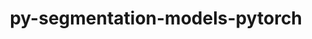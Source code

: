 ---
title: "py-segmentation-models-pytorch"
layout: cache
categories: [package, develop]
meta: {"versions": ["0.3.0", "0.3.1", "0.3.2", "0.3.3"], "compilers": ["apple-clang@=14.0.0", "apple-clang@=14.0.3", "gcc@=11.3.0", "gcc@=7.3.1"], "oss": ["amzn2", "ubuntu22.04", "ventura"], "platforms": ["darwin", "linux"], "targets": ["aarch64", "ivybridge", "x86_64_v3", "x86_64_v4"], "stacks": ["ml-darwin-aarch64-mps", "ml-linux-x86_64-cpu", "ml-linux-x86_64-cuda", "root"], "num_specs": 146, "num_specs_by_stack": {"ml-darwin-aarch64-mps": 22, "root": 146, "ml-linux-x86_64-cuda": 37, "ml-linux-x86_64-cpu": 31}}
spec_details: [{"hash": "qnrg62e3xe7rgv325wgbx3qd6b6ywzec", "compiler": "apple-clang@=14.0.0", "versions": ["0.3.2"], "os": "ventura", "platform": "darwin", "target": "aarch64", "variants": ["build_system=python_pip"], "stacks": ["ml-darwin-aarch64-mps", "root"], "size": "-", "tarball": "https://binaries.spack.io/develop/build_cache/darwin-ventura-aarch64/apple-clang-14.0.0/py-segmentation-models-pytorch-0.3.2/darwin-ventura-aarch64-apple-clang-14.0.0-py-segmentation-models-pytorch-0.3.2-qnrg62e3xe7rgv325wgbx3qd6b6ywzec.spack"}, {"hash": "ovjjxx54gieqjbrtl4bi3g527v22utln", "compiler": "apple-clang@=14.0.0", "versions": ["0.3.2"], "os": "ventura", "platform": "darwin", "target": "aarch64", "variants": ["build_system=python_pip"], "stacks": ["ml-darwin-aarch64-mps", "root"], "size": "-", "tarball": "https://binaries.spack.io/develop/build_cache/darwin-ventura-aarch64/apple-clang-14.0.0/py-segmentation-models-pytorch-0.3.2/darwin-ventura-aarch64-apple-clang-14.0.0-py-segmentation-models-pytorch-0.3.2-ovjjxx54gieqjbrtl4bi3g527v22utln.spack"}, {"hash": "w63l24lkgtpq2ahcfq6k43peuq6n5nrm", "compiler": "apple-clang@=14.0.0", "versions": ["0.3.2"], "os": "ventura", "platform": "darwin", "target": "aarch64", "variants": ["build_system=python_pip"], "stacks": ["ml-darwin-aarch64-mps", "root"], "size": "-", "tarball": "https://binaries.spack.io/develop/build_cache/darwin-ventura-aarch64/apple-clang-14.0.0/py-segmentation-models-pytorch-0.3.2/darwin-ventura-aarch64-apple-clang-14.0.0-py-segmentation-models-pytorch-0.3.2-w63l24lkgtpq2ahcfq6k43peuq6n5nrm.spack"}, {"hash": "y53hctrjv2qun75jme3a3ex3ovmng3eq", "compiler": "apple-clang@=14.0.0", "versions": ["0.3.3"], "os": "ventura", "platform": "darwin", "target": "aarch64", "variants": ["build_system=python_pip"], "stacks": ["ml-darwin-aarch64-mps", "root"], "size": "-", "tarball": "https://binaries.spack.io/develop/build_cache/darwin-ventura-aarch64/apple-clang-14.0.0/py-segmentation-models-pytorch-0.3.3/darwin-ventura-aarch64-apple-clang-14.0.0-py-segmentation-models-pytorch-0.3.3-y53hctrjv2qun75jme3a3ex3ovmng3eq.spack"}, {"hash": "tslbn2m5hiuolzoyzbqddrjnvdh2ueua", "compiler": "apple-clang@=14.0.0", "versions": ["0.3.2"], "os": "ventura", "platform": "darwin", "target": "aarch64", "variants": ["build_system=python_pip"], "stacks": ["ml-darwin-aarch64-mps", "root"], "size": "-", "tarball": "https://binaries.spack.io/develop/build_cache/darwin-ventura-aarch64/apple-clang-14.0.0/py-segmentation-models-pytorch-0.3.2/darwin-ventura-aarch64-apple-clang-14.0.0-py-segmentation-models-pytorch-0.3.2-tslbn2m5hiuolzoyzbqddrjnvdh2ueua.spack"}, {"hash": "raoyamh3u5i5ncciinkkdrrtqzoamild", "compiler": "apple-clang@=14.0.0", "versions": ["0.3.3"], "os": "ventura", "platform": "darwin", "target": "aarch64", "variants": ["build_system=python_pip"], "stacks": ["ml-darwin-aarch64-mps", "root"], "size": "-", "tarball": "https://binaries.spack.io/develop/build_cache/darwin-ventura-aarch64/apple-clang-14.0.0/py-segmentation-models-pytorch-0.3.3/darwin-ventura-aarch64-apple-clang-14.0.0-py-segmentation-models-pytorch-0.3.3-raoyamh3u5i5ncciinkkdrrtqzoamild.spack"}, {"hash": "deq6vukom5tchitr5pnnh5tnu3ycqviu", "compiler": "apple-clang@=14.0.0", "versions": ["0.3.3"], "os": "ventura", "platform": "darwin", "target": "aarch64", "variants": ["build_system=python_pip"], "stacks": ["ml-darwin-aarch64-mps", "root"], "size": "-", "tarball": "https://binaries.spack.io/develop/build_cache/darwin-ventura-aarch64/apple-clang-14.0.0/py-segmentation-models-pytorch-0.3.3/darwin-ventura-aarch64-apple-clang-14.0.0-py-segmentation-models-pytorch-0.3.3-deq6vukom5tchitr5pnnh5tnu3ycqviu.spack"}, {"hash": "cduez2q2y2zwbelx4uf4lin2xccilcdo", "compiler": "apple-clang@=14.0.3", "versions": ["0.3.2"], "os": "ventura", "platform": "darwin", "target": "aarch64", "variants": ["build_system=python_pip"], "stacks": ["ml-darwin-aarch64-mps", "root"], "size": "-", "tarball": "https://binaries.spack.io/develop/build_cache/darwin-ventura-aarch64/apple-clang-14.0.3/py-segmentation-models-pytorch-0.3.2/darwin-ventura-aarch64-apple-clang-14.0.3-py-segmentation-models-pytorch-0.3.2-cduez2q2y2zwbelx4uf4lin2xccilcdo.spack"}, {"hash": "5ovyyryffwqq2lxx6m3cp6jxqgq3kiba", "compiler": "apple-clang@=14.0.3", "versions": ["0.3.2"], "os": "ventura", "platform": "darwin", "target": "aarch64", "variants": ["build_system=python_pip"], "stacks": ["ml-darwin-aarch64-mps", "root"], "size": "-", "tarball": "https://binaries.spack.io/develop/build_cache/darwin-ventura-aarch64/apple-clang-14.0.3/py-segmentation-models-pytorch-0.3.2/darwin-ventura-aarch64-apple-clang-14.0.3-py-segmentation-models-pytorch-0.3.2-5ovyyryffwqq2lxx6m3cp6jxqgq3kiba.spack"}, {"hash": "433o36usit6x6ofac334hih6zxpu5lko", "compiler": "apple-clang@=14.0.3", "versions": ["0.3.3"], "os": "ventura", "platform": "darwin", "target": "aarch64", "variants": ["build_system=python_pip"], "stacks": ["ml-darwin-aarch64-mps", "root"], "size": "-", "tarball": "https://binaries.spack.io/develop/build_cache/darwin-ventura-aarch64/apple-clang-14.0.3/py-segmentation-models-pytorch-0.3.3/darwin-ventura-aarch64-apple-clang-14.0.3-py-segmentation-models-pytorch-0.3.3-433o36usit6x6ofac334hih6zxpu5lko.spack"}, {"hash": "aqni2rmtrpvdyywpqni45z4nhtzqd65l", "compiler": "apple-clang@=14.0.3", "versions": ["0.3.2"], "os": "ventura", "platform": "darwin", "target": "aarch64", "variants": ["build_system=python_pip"], "stacks": ["ml-darwin-aarch64-mps", "root"], "size": "-", "tarball": "https://binaries.spack.io/develop/build_cache/darwin-ventura-aarch64/apple-clang-14.0.3/py-segmentation-models-pytorch-0.3.2/darwin-ventura-aarch64-apple-clang-14.0.3-py-segmentation-models-pytorch-0.3.2-aqni2rmtrpvdyywpqni45z4nhtzqd65l.spack"}, {"hash": "4xiwnqk5m5afl6zgvyqtedakyxiv4mju", "compiler": "apple-clang@=14.0.3", "versions": ["0.3.3"], "os": "ventura", "platform": "darwin", "target": "aarch64", "variants": ["build_system=python_pip"], "stacks": ["ml-darwin-aarch64-mps", "root"], "size": "-", "tarball": "https://binaries.spack.io/develop/build_cache/darwin-ventura-aarch64/apple-clang-14.0.3/py-segmentation-models-pytorch-0.3.3/darwin-ventura-aarch64-apple-clang-14.0.3-py-segmentation-models-pytorch-0.3.3-4xiwnqk5m5afl6zgvyqtedakyxiv4mju.spack"}, {"hash": "kir5k3b7a6bbkzl2n56pyxo4wxpdcf4z", "compiler": "apple-clang@=14.0.3", "versions": ["0.3.2"], "os": "ventura", "platform": "darwin", "target": "aarch64", "variants": ["build_system=python_pip"], "stacks": ["ml-darwin-aarch64-mps", "root"], "size": "-", "tarball": "https://binaries.spack.io/develop/build_cache/darwin-ventura-aarch64/apple-clang-14.0.3/py-segmentation-models-pytorch-0.3.2/darwin-ventura-aarch64-apple-clang-14.0.3-py-segmentation-models-pytorch-0.3.2-kir5k3b7a6bbkzl2n56pyxo4wxpdcf4z.spack"}, {"hash": "ml2z7rvmlnrgztd6czxvgz3ebq6f7hrg", "compiler": "apple-clang@=14.0.3", "versions": ["0.3.3"], "os": "ventura", "platform": "darwin", "target": "aarch64", "variants": ["build_system=python_pip"], "stacks": ["ml-darwin-aarch64-mps", "root"], "size": "-", "tarball": "https://binaries.spack.io/develop/build_cache/darwin-ventura-aarch64/apple-clang-14.0.3/py-segmentation-models-pytorch-0.3.3/darwin-ventura-aarch64-apple-clang-14.0.3-py-segmentation-models-pytorch-0.3.3-ml2z7rvmlnrgztd6czxvgz3ebq6f7hrg.spack"}, {"hash": "uvyawy56u7kcsehczwxjugsndlgax5g2", "compiler": "apple-clang@=14.0.3", "versions": ["0.3.2"], "os": "ventura", "platform": "darwin", "target": "aarch64", "variants": ["build_system=python_pip"], "stacks": ["ml-darwin-aarch64-mps", "root"], "size": "-", "tarball": "https://binaries.spack.io/develop/build_cache/darwin-ventura-aarch64/apple-clang-14.0.3/py-segmentation-models-pytorch-0.3.2/darwin-ventura-aarch64-apple-clang-14.0.3-py-segmentation-models-pytorch-0.3.2-uvyawy56u7kcsehczwxjugsndlgax5g2.spack"}, {"hash": "3d47p4ieczikk4gpwnaeyxjyxo73vy4f", "compiler": "apple-clang@=14.0.3", "versions": ["0.3.3"], "os": "ventura", "platform": "darwin", "target": "aarch64", "variants": ["build_system=python_pip"], "stacks": ["ml-darwin-aarch64-mps", "root"], "size": "-", "tarball": "https://binaries.spack.io/develop/build_cache/darwin-ventura-aarch64/apple-clang-14.0.3/py-segmentation-models-pytorch-0.3.3/darwin-ventura-aarch64-apple-clang-14.0.3-py-segmentation-models-pytorch-0.3.3-3d47p4ieczikk4gpwnaeyxjyxo73vy4f.spack"}, {"hash": "tzhkswu5mt4y7hk5kyonkaio7ps5rai6", "compiler": "apple-clang@=14.0.3", "versions": ["0.3.2"], "os": "ventura", "platform": "darwin", "target": "aarch64", "variants": ["build_system=python_pip"], "stacks": ["ml-darwin-aarch64-mps", "root"], "size": "-", "tarball": "https://binaries.spack.io/develop/build_cache/darwin-ventura-aarch64/apple-clang-14.0.3/py-segmentation-models-pytorch-0.3.2/darwin-ventura-aarch64-apple-clang-14.0.3-py-segmentation-models-pytorch-0.3.2-tzhkswu5mt4y7hk5kyonkaio7ps5rai6.spack"}, {"hash": "5lpwb2vqiqeh7l6n3raqgvnfzcpoksif", "compiler": "apple-clang@=14.0.3", "versions": ["0.3.3"], "os": "ventura", "platform": "darwin", "target": "aarch64", "variants": ["build_system=python_pip"], "stacks": ["ml-darwin-aarch64-mps", "root"], "size": "-", "tarball": "https://binaries.spack.io/develop/build_cache/darwin-ventura-aarch64/apple-clang-14.0.3/py-segmentation-models-pytorch-0.3.3/darwin-ventura-aarch64-apple-clang-14.0.3-py-segmentation-models-pytorch-0.3.3-5lpwb2vqiqeh7l6n3raqgvnfzcpoksif.spack"}, {"hash": "gsjoz2nmtetlbuyrtjlptnhfobo2vx2e", "compiler": "apple-clang@=14.0.3", "versions": ["0.3.3"], "os": "ventura", "platform": "darwin", "target": "aarch64", "variants": ["build_system=python_pip"], "stacks": ["ml-darwin-aarch64-mps", "root"], "size": "-", "tarball": "https://binaries.spack.io/develop/build_cache/darwin-ventura-aarch64/apple-clang-14.0.3/py-segmentation-models-pytorch-0.3.3/darwin-ventura-aarch64-apple-clang-14.0.3-py-segmentation-models-pytorch-0.3.3-gsjoz2nmtetlbuyrtjlptnhfobo2vx2e.spack"}, {"hash": "rjqh5wrvvmo2w6beomc7rjnyesj6p7pu", "compiler": "apple-clang@=14.0.3", "versions": ["0.3.2"], "os": "ventura", "platform": "darwin", "target": "aarch64", "variants": ["build_system=python_pip"], "stacks": ["ml-darwin-aarch64-mps", "root"], "size": "-", "tarball": "https://binaries.spack.io/develop/build_cache/darwin-ventura-aarch64/apple-clang-14.0.3/py-segmentation-models-pytorch-0.3.2/darwin-ventura-aarch64-apple-clang-14.0.3-py-segmentation-models-pytorch-0.3.2-rjqh5wrvvmo2w6beomc7rjnyesj6p7pu.spack"}, {"hash": "v7zry5hs5wnzdf4hhxrd7lujdti2g75s", "compiler": "apple-clang@=14.0.3", "versions": ["0.3.3"], "os": "ventura", "platform": "darwin", "target": "aarch64", "variants": ["build_system=python_pip"], "stacks": ["ml-darwin-aarch64-mps", "root"], "size": "-", "tarball": "https://binaries.spack.io/develop/build_cache/darwin-ventura-aarch64/apple-clang-14.0.3/py-segmentation-models-pytorch-0.3.3/darwin-ventura-aarch64-apple-clang-14.0.3-py-segmentation-models-pytorch-0.3.3-v7zry5hs5wnzdf4hhxrd7lujdti2g75s.spack"}, {"hash": "w2nl3ekix6s57hxp26svceu4y5ev5xnj", "compiler": "apple-clang@=14.0.3", "versions": ["0.3.3"], "os": "ventura", "platform": "darwin", "target": "aarch64", "variants": ["build_system=python_pip"], "stacks": ["ml-darwin-aarch64-mps", "root"], "size": "-", "tarball": "https://binaries.spack.io/develop/build_cache/darwin-ventura-aarch64/apple-clang-14.0.3/py-segmentation-models-pytorch-0.3.3/darwin-ventura-aarch64-apple-clang-14.0.3-py-segmentation-models-pytorch-0.3.3-w2nl3ekix6s57hxp26svceu4y5ev5xnj.spack"}, {"hash": "mrmnw6bwnsdzxec4zwiyzfj3rnpvml55", "compiler": "gcc@=7.3.1", "versions": ["0.3.1"], "os": "amzn2", "platform": "linux", "target": "ivybridge", "variants": ["build_system=python_pip"], "stacks": ["root"], "size": "-", "tarball": "https://binaries.spack.io/develop/build_cache/linux-amzn2-ivybridge/gcc-7.3.1/py-segmentation-models-pytorch-0.3.1/linux-amzn2-ivybridge-gcc-7.3.1-py-segmentation-models-pytorch-0.3.1-mrmnw6bwnsdzxec4zwiyzfj3rnpvml55.spack"}, {"hash": "lczfnhc3rf2pm5wqpspk5f6ysanvlway", "compiler": "gcc@=7.3.1", "versions": ["0.3.1"], "os": "amzn2", "platform": "linux", "target": "ivybridge", "variants": ["build_system=python_pip"], "stacks": ["root"], "size": "-", "tarball": "https://binaries.spack.io/develop/build_cache/linux-amzn2-ivybridge/gcc-7.3.1/py-segmentation-models-pytorch-0.3.1/linux-amzn2-ivybridge-gcc-7.3.1-py-segmentation-models-pytorch-0.3.1-lczfnhc3rf2pm5wqpspk5f6ysanvlway.spack"}, {"hash": "lasd26o4moxoofiofpxwv7k4dz6uoxmg", "compiler": "gcc@=7.3.1", "versions": ["0.3.0"], "os": "amzn2", "platform": "linux", "target": "ivybridge", "variants": ["build_system=python_pip"], "stacks": ["root"], "size": "-", "tarball": "https://binaries.spack.io/develop/build_cache/linux-amzn2-ivybridge/gcc-7.3.1/py-segmentation-models-pytorch-0.3.0/linux-amzn2-ivybridge-gcc-7.3.1-py-segmentation-models-pytorch-0.3.0-lasd26o4moxoofiofpxwv7k4dz6uoxmg.spack"}, {"hash": "zbw7spxdprosfc4wd6rnqjyin5etzomw", "compiler": "gcc@=7.3.1", "versions": ["0.3.0"], "os": "amzn2", "platform": "linux", "target": "ivybridge", "variants": ["build_system=python_pip"], "stacks": ["root"], "size": "-", "tarball": "https://binaries.spack.io/develop/build_cache/linux-amzn2-ivybridge/gcc-7.3.1/py-segmentation-models-pytorch-0.3.0/linux-amzn2-ivybridge-gcc-7.3.1-py-segmentation-models-pytorch-0.3.0-zbw7spxdprosfc4wd6rnqjyin5etzomw.spack"}, {"hash": "2kdkahpphcd4yl2eagdcqjzdagpiwtqv", "compiler": "gcc@=7.3.1", "versions": ["0.3.1"], "os": "amzn2", "platform": "linux", "target": "ivybridge", "variants": ["build_system=python_pip"], "stacks": ["root"], "size": "-", "tarball": "https://binaries.spack.io/develop/build_cache/linux-amzn2-ivybridge/gcc-7.3.1/py-segmentation-models-pytorch-0.3.1/linux-amzn2-ivybridge-gcc-7.3.1-py-segmentation-models-pytorch-0.3.1-2kdkahpphcd4yl2eagdcqjzdagpiwtqv.spack"}, {"hash": "uyawn7aqfhdsqam675idgzh7meyefixg", "compiler": "gcc@=7.3.1", "versions": ["0.3.0"], "os": "amzn2", "platform": "linux", "target": "ivybridge", "variants": ["build_system=python_pip"], "stacks": ["root"], "size": "-", "tarball": "https://binaries.spack.io/develop/build_cache/linux-amzn2-ivybridge/gcc-7.3.1/py-segmentation-models-pytorch-0.3.0/linux-amzn2-ivybridge-gcc-7.3.1-py-segmentation-models-pytorch-0.3.0-uyawn7aqfhdsqam675idgzh7meyefixg.spack"}, {"hash": "jlfhu65hwzb6q2jcb7ersyfm4a2ujvlj", "compiler": "gcc@=7.3.1", "versions": ["0.3.1"], "os": "amzn2", "platform": "linux", "target": "ivybridge", "variants": ["build_system=python_pip"], "stacks": ["root"], "size": "-", "tarball": "https://binaries.spack.io/develop/build_cache/linux-amzn2-ivybridge/gcc-7.3.1/py-segmentation-models-pytorch-0.3.1/linux-amzn2-ivybridge-gcc-7.3.1-py-segmentation-models-pytorch-0.3.1-jlfhu65hwzb6q2jcb7ersyfm4a2ujvlj.spack"}, {"hash": "53hckvjznydxpmcaq3dquxjevcsxkiai", "compiler": "gcc@=7.3.1", "versions": ["0.3.1"], "os": "amzn2", "platform": "linux", "target": "ivybridge", "variants": ["build_system=python_pip"], "stacks": ["root"], "size": "-", "tarball": "https://binaries.spack.io/develop/build_cache/linux-amzn2-ivybridge/gcc-7.3.1/py-segmentation-models-pytorch-0.3.1/linux-amzn2-ivybridge-gcc-7.3.1-py-segmentation-models-pytorch-0.3.1-53hckvjznydxpmcaq3dquxjevcsxkiai.spack"}, {"hash": "dmi3cfqjgjdgzq4svtetcpscgp6owdvg", "compiler": "gcc@=7.3.1", "versions": ["0.3.1"], "os": "amzn2", "platform": "linux", "target": "ivybridge", "variants": ["build_system=python_pip"], "stacks": ["root"], "size": "-", "tarball": "https://binaries.spack.io/develop/build_cache/linux-amzn2-ivybridge/gcc-7.3.1/py-segmentation-models-pytorch-0.3.1/linux-amzn2-ivybridge-gcc-7.3.1-py-segmentation-models-pytorch-0.3.1-dmi3cfqjgjdgzq4svtetcpscgp6owdvg.spack"}, {"hash": "ew7dc47oik6cdchjsypo3fs6mvaghjqz", "compiler": "gcc@=7.3.1", "versions": ["0.3.1"], "os": "amzn2", "platform": "linux", "target": "ivybridge", "variants": ["build_system=python_pip"], "stacks": ["root"], "size": "-", "tarball": "https://binaries.spack.io/develop/build_cache/linux-amzn2-ivybridge/gcc-7.3.1/py-segmentation-models-pytorch-0.3.1/linux-amzn2-ivybridge-gcc-7.3.1-py-segmentation-models-pytorch-0.3.1-ew7dc47oik6cdchjsypo3fs6mvaghjqz.spack"}, {"hash": "6ynym72iurlrjxmb3dtfp5x6rcc2esxl", "compiler": "gcc@=7.3.1", "versions": ["0.3.1"], "os": "amzn2", "platform": "linux", "target": "ivybridge", "variants": ["build_system=python_pip"], "stacks": ["root"], "size": "-", "tarball": "https://binaries.spack.io/develop/build_cache/linux-amzn2-ivybridge/gcc-7.3.1/py-segmentation-models-pytorch-0.3.1/linux-amzn2-ivybridge-gcc-7.3.1-py-segmentation-models-pytorch-0.3.1-6ynym72iurlrjxmb3dtfp5x6rcc2esxl.spack"}, {"hash": "tpyxxusnnxuhe2wcnmbqv6tfju5sjjff", "compiler": "gcc@=7.3.1", "versions": ["0.3.0"], "os": "amzn2", "platform": "linux", "target": "ivybridge", "variants": ["build_system=python_pip"], "stacks": ["root"], "size": "-", "tarball": "https://binaries.spack.io/develop/build_cache/linux-amzn2-ivybridge/gcc-7.3.1/py-segmentation-models-pytorch-0.3.0/linux-amzn2-ivybridge-gcc-7.3.1-py-segmentation-models-pytorch-0.3.0-tpyxxusnnxuhe2wcnmbqv6tfju5sjjff.spack"}, {"hash": "c3b4h6usdapsudq5uev7qtiimcywcnag", "compiler": "gcc@=7.3.1", "versions": ["0.3.1"], "os": "amzn2", "platform": "linux", "target": "ivybridge", "variants": ["build_system=python_pip"], "stacks": ["root"], "size": "-", "tarball": "https://binaries.spack.io/develop/build_cache/linux-amzn2-ivybridge/gcc-7.3.1/py-segmentation-models-pytorch-0.3.1/linux-amzn2-ivybridge-gcc-7.3.1-py-segmentation-models-pytorch-0.3.1-c3b4h6usdapsudq5uev7qtiimcywcnag.spack"}, {"hash": "w23s4uiegda4r2lkoqhxzi7s6dcowd4k", "compiler": "gcc@=7.3.1", "versions": ["0.3.1"], "os": "amzn2", "platform": "linux", "target": "ivybridge", "variants": ["build_system=python_pip"], "stacks": ["root"], "size": "-", "tarball": "https://binaries.spack.io/develop/build_cache/linux-amzn2-ivybridge/gcc-7.3.1/py-segmentation-models-pytorch-0.3.1/linux-amzn2-ivybridge-gcc-7.3.1-py-segmentation-models-pytorch-0.3.1-w23s4uiegda4r2lkoqhxzi7s6dcowd4k.spack"}, {"hash": "f4q34hacukzceiry725dvifn6hu4nh36", "compiler": "gcc@=7.3.1", "versions": ["0.3.0"], "os": "amzn2", "platform": "linux", "target": "x86_64_v3", "variants": ["build_system=python_pip"], "stacks": ["root"], "size": "-", "tarball": "https://binaries.spack.io/develop/build_cache/linux-amzn2-x86_64_v3/gcc-7.3.1/py-segmentation-models-pytorch-0.3.0/linux-amzn2-x86_64_v3-gcc-7.3.1-py-segmentation-models-pytorch-0.3.0-f4q34hacukzceiry725dvifn6hu4nh36.spack"}, {"hash": "6k4i7hmgxhymc3gz7dyp5viufcqil37p", "compiler": "gcc@=7.3.1", "versions": ["0.3.0"], "os": "amzn2", "platform": "linux", "target": "x86_64_v3", "variants": ["build_system=python_pip"], "stacks": ["root"], "size": "-", "tarball": "https://binaries.spack.io/develop/build_cache/linux-amzn2-x86_64_v3/gcc-7.3.1/py-segmentation-models-pytorch-0.3.0/linux-amzn2-x86_64_v3-gcc-7.3.1-py-segmentation-models-pytorch-0.3.0-6k4i7hmgxhymc3gz7dyp5viufcqil37p.spack"}, {"hash": "ogx6aayjfykybjh2iqjze6zkugh25xqp", "compiler": "gcc@=7.3.1", "versions": ["0.3.0"], "os": "amzn2", "platform": "linux", "target": "x86_64_v3", "variants": ["build_system=python_pip"], "stacks": ["root"], "size": "-", "tarball": "https://binaries.spack.io/develop/build_cache/linux-amzn2-x86_64_v3/gcc-7.3.1/py-segmentation-models-pytorch-0.3.0/linux-amzn2-x86_64_v3-gcc-7.3.1-py-segmentation-models-pytorch-0.3.0-ogx6aayjfykybjh2iqjze6zkugh25xqp.spack"}, {"hash": "3mhyhdlxvjlcfqrbeuqycw7lyqk244dh", "compiler": "gcc@=7.3.1", "versions": ["0.3.0"], "os": "amzn2", "platform": "linux", "target": "x86_64_v3", "variants": [], "stacks": ["root"], "size": "-", "tarball": "https://binaries.spack.io/develop/build_cache/linux-amzn2-x86_64_v3/gcc-7.3.1/py-segmentation-models-pytorch-0.3.0/linux-amzn2-x86_64_v3-gcc-7.3.1-py-segmentation-models-pytorch-0.3.0-3mhyhdlxvjlcfqrbeuqycw7lyqk244dh.spack"}, {"hash": "ok3qyfq474picu2453duztwsrkmjbxzj", "compiler": "gcc@=7.3.1", "versions": ["0.3.0"], "os": "amzn2", "platform": "linux", "target": "x86_64_v3", "variants": ["build_system=python_pip"], "stacks": ["root"], "size": "-", "tarball": "https://binaries.spack.io/develop/build_cache/linux-amzn2-x86_64_v3/gcc-7.3.1/py-segmentation-models-pytorch-0.3.0/linux-amzn2-x86_64_v3-gcc-7.3.1-py-segmentation-models-pytorch-0.3.0-ok3qyfq474picu2453duztwsrkmjbxzj.spack"}, {"hash": "32cqgiecygqz6plmlz7gyc4zvcuigups", "compiler": "gcc@=7.3.1", "versions": ["0.3.0"], "os": "amzn2", "platform": "linux", "target": "x86_64_v3", "variants": ["build_system=python_pip"], "stacks": ["root"], "size": "-", "tarball": "https://binaries.spack.io/develop/build_cache/linux-amzn2-x86_64_v3/gcc-7.3.1/py-segmentation-models-pytorch-0.3.0/linux-amzn2-x86_64_v3-gcc-7.3.1-py-segmentation-models-pytorch-0.3.0-32cqgiecygqz6plmlz7gyc4zvcuigups.spack"}, {"hash": "mv2qsmrj7mhl3ng6dgx3eawtou6st2af", "compiler": "gcc@=7.3.1", "versions": ["0.3.0"], "os": "amzn2", "platform": "linux", "target": "x86_64_v3", "variants": ["build_system=python_pip"], "stacks": ["root"], "size": "-", "tarball": "https://binaries.spack.io/develop/build_cache/linux-amzn2-x86_64_v3/gcc-7.3.1/py-segmentation-models-pytorch-0.3.0/linux-amzn2-x86_64_v3-gcc-7.3.1-py-segmentation-models-pytorch-0.3.0-mv2qsmrj7mhl3ng6dgx3eawtou6st2af.spack"}, {"hash": "i53546bl4dybponjbbebb53jnl3zrn2c", "compiler": "gcc@=7.3.1", "versions": ["0.3.0"], "os": "amzn2", "platform": "linux", "target": "x86_64_v3", "variants": ["build_system=python_pip"], "stacks": ["root"], "size": "-", "tarball": "https://binaries.spack.io/develop/build_cache/linux-amzn2-x86_64_v3/gcc-7.3.1/py-segmentation-models-pytorch-0.3.0/linux-amzn2-x86_64_v3-gcc-7.3.1-py-segmentation-models-pytorch-0.3.0-i53546bl4dybponjbbebb53jnl3zrn2c.spack"}, {"hash": "puqlaj4pf6e63dixiszc2iymlhkhazfr", "compiler": "gcc@=7.3.1", "versions": ["0.3.0"], "os": "amzn2", "platform": "linux", "target": "x86_64_v3", "variants": ["build_system=python_pip"], "stacks": ["root"], "size": "-", "tarball": "https://binaries.spack.io/develop/build_cache/linux-amzn2-x86_64_v3/gcc-7.3.1/py-segmentation-models-pytorch-0.3.0/linux-amzn2-x86_64_v3-gcc-7.3.1-py-segmentation-models-pytorch-0.3.0-puqlaj4pf6e63dixiszc2iymlhkhazfr.spack"}, {"hash": "dn6wdtoijruivcxcc5agabxmexzlgz6r", "compiler": "gcc@=7.3.1", "versions": ["0.3.0"], "os": "amzn2", "platform": "linux", "target": "x86_64_v3", "variants": ["build_system=python_pip"], "stacks": ["root"], "size": "-", "tarball": "https://binaries.spack.io/develop/build_cache/linux-amzn2-x86_64_v3/gcc-7.3.1/py-segmentation-models-pytorch-0.3.0/linux-amzn2-x86_64_v3-gcc-7.3.1-py-segmentation-models-pytorch-0.3.0-dn6wdtoijruivcxcc5agabxmexzlgz6r.spack"}, {"hash": "ovfv65ftyvua2iijeip76i56g3ioblno", "compiler": "gcc@=7.3.1", "versions": ["0.3.0"], "os": "amzn2", "platform": "linux", "target": "x86_64_v3", "variants": [], "stacks": ["root"], "size": "-", "tarball": "https://binaries.spack.io/develop/build_cache/linux-amzn2-x86_64_v3/gcc-7.3.1/py-segmentation-models-pytorch-0.3.0/linux-amzn2-x86_64_v3-gcc-7.3.1-py-segmentation-models-pytorch-0.3.0-ovfv65ftyvua2iijeip76i56g3ioblno.spack"}, {"hash": "ialpadmtzyyq6d3i2oibxz2jneazzc2y", "compiler": "gcc@=7.3.1", "versions": ["0.3.0"], "os": "amzn2", "platform": "linux", "target": "x86_64_v3", "variants": ["build_system=python_pip"], "stacks": ["root"], "size": "-", "tarball": "https://binaries.spack.io/develop/build_cache/linux-amzn2-x86_64_v3/gcc-7.3.1/py-segmentation-models-pytorch-0.3.0/linux-amzn2-x86_64_v3-gcc-7.3.1-py-segmentation-models-pytorch-0.3.0-ialpadmtzyyq6d3i2oibxz2jneazzc2y.spack"}, {"hash": "kkd75dsllxznef7roz3kh4b3k44t7pfe", "compiler": "gcc@=7.3.1", "versions": ["0.3.0"], "os": "amzn2", "platform": "linux", "target": "x86_64_v3", "variants": ["build_system=python_pip"], "stacks": ["root"], "size": "-", "tarball": "https://binaries.spack.io/develop/build_cache/linux-amzn2-x86_64_v3/gcc-7.3.1/py-segmentation-models-pytorch-0.3.0/linux-amzn2-x86_64_v3-gcc-7.3.1-py-segmentation-models-pytorch-0.3.0-kkd75dsllxznef7roz3kh4b3k44t7pfe.spack"}, {"hash": "isea73myyy2v6v4reu5gy3phvyxlibxm", "compiler": "gcc@=7.3.1", "versions": ["0.3.0"], "os": "amzn2", "platform": "linux", "target": "x86_64_v3", "variants": [], "stacks": ["root"], "size": "-", "tarball": "https://binaries.spack.io/develop/build_cache/linux-amzn2-x86_64_v3/gcc-7.3.1/py-segmentation-models-pytorch-0.3.0/linux-amzn2-x86_64_v3-gcc-7.3.1-py-segmentation-models-pytorch-0.3.0-isea73myyy2v6v4reu5gy3phvyxlibxm.spack"}, {"hash": "pp5rffm2owlcmmchmcurhdclb3eo43v7", "compiler": "gcc@=7.3.1", "versions": ["0.3.0"], "os": "amzn2", "platform": "linux", "target": "x86_64_v3", "variants": ["build_system=python_pip"], "stacks": ["root"], "size": "-", "tarball": "https://binaries.spack.io/develop/build_cache/linux-amzn2-x86_64_v3/gcc-7.3.1/py-segmentation-models-pytorch-0.3.0/linux-amzn2-x86_64_v3-gcc-7.3.1-py-segmentation-models-pytorch-0.3.0-pp5rffm2owlcmmchmcurhdclb3eo43v7.spack"}, {"hash": "e63ejtvsd4vnqqopb5r7yxo5rmqghowq", "compiler": "gcc@=7.3.1", "versions": ["0.3.0"], "os": "amzn2", "platform": "linux", "target": "x86_64_v3", "variants": ["build_system=python_pip"], "stacks": ["root"], "size": "-", "tarball": "https://binaries.spack.io/develop/build_cache/linux-amzn2-x86_64_v3/gcc-7.3.1/py-segmentation-models-pytorch-0.3.0/linux-amzn2-x86_64_v3-gcc-7.3.1-py-segmentation-models-pytorch-0.3.0-e63ejtvsd4vnqqopb5r7yxo5rmqghowq.spack"}, {"hash": "vzff5c2hilldt7k4kxi6ohybclsh2ncw", "compiler": "gcc@=7.3.1", "versions": ["0.3.0"], "os": "amzn2", "platform": "linux", "target": "x86_64_v3", "variants": ["build_system=python_pip"], "stacks": ["root"], "size": "-", "tarball": "https://binaries.spack.io/develop/build_cache/linux-amzn2-x86_64_v3/gcc-7.3.1/py-segmentation-models-pytorch-0.3.0/linux-amzn2-x86_64_v3-gcc-7.3.1-py-segmentation-models-pytorch-0.3.0-vzff5c2hilldt7k4kxi6ohybclsh2ncw.spack"}, {"hash": "dkv224bsgply57bjtk2e2acwt2hr3eo7", "compiler": "gcc@=7.3.1", "versions": ["0.3.0"], "os": "amzn2", "platform": "linux", "target": "x86_64_v3", "variants": ["build_system=python_pip"], "stacks": ["root"], "size": "-", "tarball": "https://binaries.spack.io/develop/build_cache/linux-amzn2-x86_64_v3/gcc-7.3.1/py-segmentation-models-pytorch-0.3.0/linux-amzn2-x86_64_v3-gcc-7.3.1-py-segmentation-models-pytorch-0.3.0-dkv224bsgply57bjtk2e2acwt2hr3eo7.spack"}, {"hash": "vfngdzh7opere5tofwiftbyogyq4qq4c", "compiler": "gcc@=7.3.1", "versions": ["0.3.0"], "os": "amzn2", "platform": "linux", "target": "x86_64_v3", "variants": ["build_system=python_pip"], "stacks": ["root"], "size": "-", "tarball": "https://binaries.spack.io/develop/build_cache/linux-amzn2-x86_64_v3/gcc-7.3.1/py-segmentation-models-pytorch-0.3.0/linux-amzn2-x86_64_v3-gcc-7.3.1-py-segmentation-models-pytorch-0.3.0-vfngdzh7opere5tofwiftbyogyq4qq4c.spack"}, {"hash": "bcthelz54kctzuvb5ekjet7oboi3wshe", "compiler": "gcc@=7.3.1", "versions": ["0.3.0"], "os": "amzn2", "platform": "linux", "target": "x86_64_v3", "variants": ["build_system=python_pip"], "stacks": ["root"], "size": "-", "tarball": "https://binaries.spack.io/develop/build_cache/linux-amzn2-x86_64_v3/gcc-7.3.1/py-segmentation-models-pytorch-0.3.0/linux-amzn2-x86_64_v3-gcc-7.3.1-py-segmentation-models-pytorch-0.3.0-bcthelz54kctzuvb5ekjet7oboi3wshe.spack"}, {"hash": "qg6uaejfemncps2ize4ng5ug4lssuvpa", "compiler": "gcc@=7.3.1", "versions": ["0.3.0"], "os": "amzn2", "platform": "linux", "target": "x86_64_v3", "variants": [], "stacks": ["root"], "size": "-", "tarball": "https://binaries.spack.io/develop/build_cache/linux-amzn2-x86_64_v3/gcc-7.3.1/py-segmentation-models-pytorch-0.3.0/linux-amzn2-x86_64_v3-gcc-7.3.1-py-segmentation-models-pytorch-0.3.0-qg6uaejfemncps2ize4ng5ug4lssuvpa.spack"}, {"hash": "ddmfaiv5wrqyszufqjwtpdgqq4dwnsll", "compiler": "gcc@=7.3.1", "versions": ["0.3.0"], "os": "amzn2", "platform": "linux", "target": "x86_64_v3", "variants": ["build_system=python_pip"], "stacks": ["root"], "size": "-", "tarball": "https://binaries.spack.io/develop/build_cache/linux-amzn2-x86_64_v3/gcc-7.3.1/py-segmentation-models-pytorch-0.3.0/linux-amzn2-x86_64_v3-gcc-7.3.1-py-segmentation-models-pytorch-0.3.0-ddmfaiv5wrqyszufqjwtpdgqq4dwnsll.spack"}, {"hash": "23bpisrm43nvoanozgmrn7gppc5yvurs", "compiler": "gcc@=7.3.1", "versions": ["0.3.1"], "os": "amzn2", "platform": "linux", "target": "x86_64_v3", "variants": ["build_system=python_pip"], "stacks": ["root"], "size": "-", "tarball": "https://binaries.spack.io/develop/build_cache/linux-amzn2-x86_64_v3/gcc-7.3.1/py-segmentation-models-pytorch-0.3.1/linux-amzn2-x86_64_v3-gcc-7.3.1-py-segmentation-models-pytorch-0.3.1-23bpisrm43nvoanozgmrn7gppc5yvurs.spack"}, {"hash": "ijjpdcluuljvlztwqit2ruefren7hnu4", "compiler": "gcc@=7.3.1", "versions": ["0.3.0"], "os": "amzn2", "platform": "linux", "target": "x86_64_v3", "variants": [], "stacks": ["root"], "size": "-", "tarball": "https://binaries.spack.io/develop/build_cache/linux-amzn2-x86_64_v3/gcc-7.3.1/py-segmentation-models-pytorch-0.3.0/linux-amzn2-x86_64_v3-gcc-7.3.1-py-segmentation-models-pytorch-0.3.0-ijjpdcluuljvlztwqit2ruefren7hnu4.spack"}, {"hash": "zuiy73lnsgupg4op734rzn5ez76puq3b", "compiler": "gcc@=7.3.1", "versions": ["0.3.0"], "os": "amzn2", "platform": "linux", "target": "x86_64_v3", "variants": ["build_system=python_pip"], "stacks": ["root"], "size": "-", "tarball": "https://binaries.spack.io/develop/build_cache/linux-amzn2-x86_64_v3/gcc-7.3.1/py-segmentation-models-pytorch-0.3.0/linux-amzn2-x86_64_v3-gcc-7.3.1-py-segmentation-models-pytorch-0.3.0-zuiy73lnsgupg4op734rzn5ez76puq3b.spack"}, {"hash": "j6m7lfvq2pa35ckkxu5k45q4iracm4zy", "compiler": "gcc@=7.3.1", "versions": ["0.3.0"], "os": "amzn2", "platform": "linux", "target": "x86_64_v3", "variants": ["build_system=python_pip"], "stacks": ["root"], "size": "-", "tarball": "https://binaries.spack.io/develop/build_cache/linux-amzn2-x86_64_v3/gcc-7.3.1/py-segmentation-models-pytorch-0.3.0/linux-amzn2-x86_64_v3-gcc-7.3.1-py-segmentation-models-pytorch-0.3.0-j6m7lfvq2pa35ckkxu5k45q4iracm4zy.spack"}, {"hash": "k3cexsm7dhaxvfqscycsnh2ey3iap46m", "compiler": "gcc@=7.3.1", "versions": ["0.3.0"], "os": "amzn2", "platform": "linux", "target": "x86_64_v3", "variants": [], "stacks": ["root"], "size": "-", "tarball": "https://binaries.spack.io/develop/build_cache/linux-amzn2-x86_64_v3/gcc-7.3.1/py-segmentation-models-pytorch-0.3.0/linux-amzn2-x86_64_v3-gcc-7.3.1-py-segmentation-models-pytorch-0.3.0-k3cexsm7dhaxvfqscycsnh2ey3iap46m.spack"}, {"hash": "6wyrrrlreidp3hvw4dbixmry7lhemjux", "compiler": "gcc@=7.3.1", "versions": ["0.3.1"], "os": "amzn2", "platform": "linux", "target": "x86_64_v3", "variants": ["build_system=python_pip"], "stacks": ["root"], "size": "-", "tarball": "https://binaries.spack.io/develop/build_cache/linux-amzn2-x86_64_v3/gcc-7.3.1/py-segmentation-models-pytorch-0.3.1/linux-amzn2-x86_64_v3-gcc-7.3.1-py-segmentation-models-pytorch-0.3.1-6wyrrrlreidp3hvw4dbixmry7lhemjux.spack"}, {"hash": "bcg7uzhuu5pyw3yi2ph6s5wx6i64okqc", "compiler": "gcc@=7.3.1", "versions": ["0.3.1"], "os": "amzn2", "platform": "linux", "target": "x86_64_v3", "variants": ["build_system=python_pip"], "stacks": ["root"], "size": "-", "tarball": "https://binaries.spack.io/develop/build_cache/linux-amzn2-x86_64_v3/gcc-7.3.1/py-segmentation-models-pytorch-0.3.1/linux-amzn2-x86_64_v3-gcc-7.3.1-py-segmentation-models-pytorch-0.3.1-bcg7uzhuu5pyw3yi2ph6s5wx6i64okqc.spack"}, {"hash": "zzpni6dqdqkd7smxmw3a4ujv7fklakr4", "compiler": "gcc@=7.3.1", "versions": ["0.3.1"], "os": "amzn2", "platform": "linux", "target": "x86_64_v3", "variants": ["build_system=python_pip"], "stacks": ["root"], "size": "-", "tarball": "https://binaries.spack.io/develop/build_cache/linux-amzn2-x86_64_v3/gcc-7.3.1/py-segmentation-models-pytorch-0.3.1/linux-amzn2-x86_64_v3-gcc-7.3.1-py-segmentation-models-pytorch-0.3.1-zzpni6dqdqkd7smxmw3a4ujv7fklakr4.spack"}, {"hash": "pklsia3fsnfk4ezvzu5ghtzec4ozoksx", "compiler": "gcc@=7.3.1", "versions": ["0.3.1"], "os": "amzn2", "platform": "linux", "target": "x86_64_v3", "variants": ["build_system=python_pip"], "stacks": ["root"], "size": "-", "tarball": "https://binaries.spack.io/develop/build_cache/linux-amzn2-x86_64_v3/gcc-7.3.1/py-segmentation-models-pytorch-0.3.1/linux-amzn2-x86_64_v3-gcc-7.3.1-py-segmentation-models-pytorch-0.3.1-pklsia3fsnfk4ezvzu5ghtzec4ozoksx.spack"}, {"hash": "dameptyo4uj6v7ub4xefwm6unxbcwrob", "compiler": "gcc@=7.3.1", "versions": ["0.3.1"], "os": "amzn2", "platform": "linux", "target": "x86_64_v3", "variants": ["build_system=python_pip"], "stacks": ["root"], "size": "-", "tarball": "https://binaries.spack.io/develop/build_cache/linux-amzn2-x86_64_v3/gcc-7.3.1/py-segmentation-models-pytorch-0.3.1/linux-amzn2-x86_64_v3-gcc-7.3.1-py-segmentation-models-pytorch-0.3.1-dameptyo4uj6v7ub4xefwm6unxbcwrob.spack"}, {"hash": "r4ecp77nnsrlreudg2zcjl5xr3y3oqp3", "compiler": "gcc@=7.3.1", "versions": ["0.3.1"], "os": "amzn2", "platform": "linux", "target": "x86_64_v3", "variants": ["build_system=python_pip"], "stacks": ["root"], "size": "-", "tarball": "https://binaries.spack.io/develop/build_cache/linux-amzn2-x86_64_v3/gcc-7.3.1/py-segmentation-models-pytorch-0.3.1/linux-amzn2-x86_64_v3-gcc-7.3.1-py-segmentation-models-pytorch-0.3.1-r4ecp77nnsrlreudg2zcjl5xr3y3oqp3.spack"}, {"hash": "cxj4thfpfg6iidojzvbcgx2khrqc5dka", "compiler": "gcc@=7.3.1", "versions": ["0.3.1"], "os": "amzn2", "platform": "linux", "target": "x86_64_v3", "variants": ["build_system=python_pip"], "stacks": ["root"], "size": "-", "tarball": "https://binaries.spack.io/develop/build_cache/linux-amzn2-x86_64_v3/gcc-7.3.1/py-segmentation-models-pytorch-0.3.1/linux-amzn2-x86_64_v3-gcc-7.3.1-py-segmentation-models-pytorch-0.3.1-cxj4thfpfg6iidojzvbcgx2khrqc5dka.spack"}, {"hash": "tikqbkaw5v5dsv35lhi4v2vamn3rvxtq", "compiler": "gcc@=7.3.1", "versions": ["0.3.1"], "os": "amzn2", "platform": "linux", "target": "x86_64_v3", "variants": ["build_system=python_pip"], "stacks": ["root"], "size": "-", "tarball": "https://binaries.spack.io/develop/build_cache/linux-amzn2-x86_64_v3/gcc-7.3.1/py-segmentation-models-pytorch-0.3.1/linux-amzn2-x86_64_v3-gcc-7.3.1-py-segmentation-models-pytorch-0.3.1-tikqbkaw5v5dsv35lhi4v2vamn3rvxtq.spack"}, {"hash": "dsz4ooeswy6jaia4ywk5qzkfhsiei2ai", "compiler": "gcc@=7.3.1", "versions": ["0.3.1"], "os": "amzn2", "platform": "linux", "target": "x86_64_v3", "variants": ["build_system=python_pip"], "stacks": ["root"], "size": "-", "tarball": "https://binaries.spack.io/develop/build_cache/linux-amzn2-x86_64_v3/gcc-7.3.1/py-segmentation-models-pytorch-0.3.1/linux-amzn2-x86_64_v3-gcc-7.3.1-py-segmentation-models-pytorch-0.3.1-dsz4ooeswy6jaia4ywk5qzkfhsiei2ai.spack"}, {"hash": "jjisnovr3tqxrtyvl6xyazm2fsnadsbs", "compiler": "gcc@=7.3.1", "versions": ["0.3.1"], "os": "amzn2", "platform": "linux", "target": "x86_64_v3", "variants": ["build_system=python_pip"], "stacks": ["root"], "size": "-", "tarball": "https://binaries.spack.io/develop/build_cache/linux-amzn2-x86_64_v3/gcc-7.3.1/py-segmentation-models-pytorch-0.3.1/linux-amzn2-x86_64_v3-gcc-7.3.1-py-segmentation-models-pytorch-0.3.1-jjisnovr3tqxrtyvl6xyazm2fsnadsbs.spack"}, {"hash": "tduhhy3mra3twawunjlgj42ltdfltubr", "compiler": "gcc@=7.3.1", "versions": ["0.3.1"], "os": "amzn2", "platform": "linux", "target": "x86_64_v3", "variants": ["build_system=python_pip"], "stacks": ["root"], "size": "-", "tarball": "https://binaries.spack.io/develop/build_cache/linux-amzn2-x86_64_v3/gcc-7.3.1/py-segmentation-models-pytorch-0.3.1/linux-amzn2-x86_64_v3-gcc-7.3.1-py-segmentation-models-pytorch-0.3.1-tduhhy3mra3twawunjlgj42ltdfltubr.spack"}, {"hash": "sekupwc6lki2ixbuzharx2yf7lhm4wad", "compiler": "gcc@=7.3.1", "versions": ["0.3.0"], "os": "amzn2", "platform": "linux", "target": "x86_64_v4", "variants": [], "stacks": ["root"], "size": "-", "tarball": "https://binaries.spack.io/develop/build_cache/linux-amzn2-x86_64_v4/gcc-7.3.1/py-segmentation-models-pytorch-0.3.0/linux-amzn2-x86_64_v4-gcc-7.3.1-py-segmentation-models-pytorch-0.3.0-sekupwc6lki2ixbuzharx2yf7lhm4wad.spack"}, {"hash": "co73l4qqd32depgomfb72smbkej36ifo", "compiler": "gcc@=7.3.1", "versions": ["0.3.0"], "os": "amzn2", "platform": "linux", "target": "x86_64_v4", "variants": [], "stacks": ["root"], "size": "-", "tarball": "https://binaries.spack.io/develop/build_cache/linux-amzn2-x86_64_v4/gcc-7.3.1/py-segmentation-models-pytorch-0.3.0/linux-amzn2-x86_64_v4-gcc-7.3.1-py-segmentation-models-pytorch-0.3.0-co73l4qqd32depgomfb72smbkej36ifo.spack"}, {"hash": "lwl6smrxnocrx7ybumfhoxy2mdvqsuqw", "compiler": "gcc@=7.3.1", "versions": ["0.3.0"], "os": "amzn2", "platform": "linux", "target": "x86_64_v4", "variants": [], "stacks": ["root"], "size": "-", "tarball": "https://binaries.spack.io/develop/build_cache/linux-amzn2-x86_64_v4/gcc-7.3.1/py-segmentation-models-pytorch-0.3.0/linux-amzn2-x86_64_v4-gcc-7.3.1-py-segmentation-models-pytorch-0.3.0-lwl6smrxnocrx7ybumfhoxy2mdvqsuqw.spack"}, {"hash": "3246hwa3sil7xzucxlfi3novgekvs7hh", "compiler": "gcc@=7.3.1", "versions": ["0.3.0"], "os": "amzn2", "platform": "linux", "target": "x86_64_v4", "variants": [], "stacks": ["root"], "size": "-", "tarball": "https://binaries.spack.io/develop/build_cache/linux-amzn2-x86_64_v4/gcc-7.3.1/py-segmentation-models-pytorch-0.3.0/linux-amzn2-x86_64_v4-gcc-7.3.1-py-segmentation-models-pytorch-0.3.0-3246hwa3sil7xzucxlfi3novgekvs7hh.spack"}, {"hash": "guesyyl3pxtqlou6fxsysfqyluvb22rs", "compiler": "gcc@=11.3.0", "versions": ["0.3.2"], "os": "ubuntu22.04", "platform": "linux", "target": "x86_64_v3", "variants": ["build_system=python_pip"], "stacks": ["ml-linux-x86_64-cuda", "root"], "size": "-", "tarball": "https://binaries.spack.io/develop/build_cache/linux-ubuntu22.04-x86_64_v3/gcc-11.3.0/py-segmentation-models-pytorch-0.3.2/linux-ubuntu22.04-x86_64_v3-gcc-11.3.0-py-segmentation-models-pytorch-0.3.2-guesyyl3pxtqlou6fxsysfqyluvb22rs.spack"}, {"hash": "6brojaq3y6srn53s3bhtckvyk3iq7phu", "compiler": "gcc@=11.3.0", "versions": ["0.3.2"], "os": "ubuntu22.04", "platform": "linux", "target": "x86_64_v3", "variants": ["build_system=python_pip"], "stacks": ["ml-linux-x86_64-cuda", "root"], "size": "-", "tarball": "https://binaries.spack.io/develop/build_cache/linux-ubuntu22.04-x86_64_v3/gcc-11.3.0/py-segmentation-models-pytorch-0.3.2/linux-ubuntu22.04-x86_64_v3-gcc-11.3.0-py-segmentation-models-pytorch-0.3.2-6brojaq3y6srn53s3bhtckvyk3iq7phu.spack"}, {"hash": "jaovqn4s2idsfunty4v64vgkwbe6m77j", "compiler": "gcc@=11.3.0", "versions": ["0.3.2"], "os": "ubuntu22.04", "platform": "linux", "target": "x86_64_v3", "variants": ["build_system=python_pip"], "stacks": ["ml-linux-x86_64-cuda", "root"], "size": "-", "tarball": "https://binaries.spack.io/develop/build_cache/linux-ubuntu22.04-x86_64_v3/gcc-11.3.0/py-segmentation-models-pytorch-0.3.2/linux-ubuntu22.04-x86_64_v3-gcc-11.3.0-py-segmentation-models-pytorch-0.3.2-jaovqn4s2idsfunty4v64vgkwbe6m77j.spack"}, {"hash": "a3xnmia2wchi5uk3ckppf7gc2ienx62l", "compiler": "gcc@=11.3.0", "versions": ["0.3.2"], "os": "ubuntu22.04", "platform": "linux", "target": "x86_64_v3", "variants": ["build_system=python_pip"], "stacks": ["ml-linux-x86_64-cuda", "root"], "size": "-", "tarball": "https://binaries.spack.io/develop/build_cache/linux-ubuntu22.04-x86_64_v3/gcc-11.3.0/py-segmentation-models-pytorch-0.3.2/linux-ubuntu22.04-x86_64_v3-gcc-11.3.0-py-segmentation-models-pytorch-0.3.2-a3xnmia2wchi5uk3ckppf7gc2ienx62l.spack"}, {"hash": "jpnegjsm33h5qoxf2eipfghzzqw4bvb5", "compiler": "gcc@=11.3.0", "versions": ["0.3.2"], "os": "ubuntu22.04", "platform": "linux", "target": "x86_64_v3", "variants": ["build_system=python_pip"], "stacks": ["ml-linux-x86_64-cpu", "root"], "size": "-", "tarball": "https://binaries.spack.io/develop/build_cache/linux-ubuntu22.04-x86_64_v3/gcc-11.3.0/py-segmentation-models-pytorch-0.3.2/linux-ubuntu22.04-x86_64_v3-gcc-11.3.0-py-segmentation-models-pytorch-0.3.2-jpnegjsm33h5qoxf2eipfghzzqw4bvb5.spack"}, {"hash": "6mmo5fr4euidyiqcoh35yqlgrumtsmee", "compiler": "gcc@=11.3.0", "versions": ["0.3.2"], "os": "ubuntu22.04", "platform": "linux", "target": "x86_64_v3", "variants": ["build_system=python_pip"], "stacks": ["ml-linux-x86_64-cuda", "root"], "size": "-", "tarball": "https://binaries.spack.io/develop/build_cache/linux-ubuntu22.04-x86_64_v3/gcc-11.3.0/py-segmentation-models-pytorch-0.3.2/linux-ubuntu22.04-x86_64_v3-gcc-11.3.0-py-segmentation-models-pytorch-0.3.2-6mmo5fr4euidyiqcoh35yqlgrumtsmee.spack"}, {"hash": "jssfjs3iqsm6ku7o3vuk2oocwgusldpu", "compiler": "gcc@=11.3.0", "versions": ["0.3.2"], "os": "ubuntu22.04", "platform": "linux", "target": "x86_64_v3", "variants": ["build_system=python_pip"], "stacks": ["ml-linux-x86_64-cuda", "root"], "size": "-", "tarball": "https://binaries.spack.io/develop/build_cache/linux-ubuntu22.04-x86_64_v3/gcc-11.3.0/py-segmentation-models-pytorch-0.3.2/linux-ubuntu22.04-x86_64_v3-gcc-11.3.0-py-segmentation-models-pytorch-0.3.2-jssfjs3iqsm6ku7o3vuk2oocwgusldpu.spack"}, {"hash": "6eqbhrzjgwpmwf4fublhm3u52gprvjhw", "compiler": "gcc@=11.3.0", "versions": ["0.3.2"], "os": "ubuntu22.04", "platform": "linux", "target": "x86_64_v3", "variants": ["build_system=python_pip"], "stacks": ["ml-linux-x86_64-cpu", "root"], "size": "-", "tarball": "https://binaries.spack.io/develop/build_cache/linux-ubuntu22.04-x86_64_v3/gcc-11.3.0/py-segmentation-models-pytorch-0.3.2/linux-ubuntu22.04-x86_64_v3-gcc-11.3.0-py-segmentation-models-pytorch-0.3.2-6eqbhrzjgwpmwf4fublhm3u52gprvjhw.spack"}, {"hash": "kzezrajlot3dwodeceiq2zkv7hhxu7xa", "compiler": "gcc@=11.3.0", "versions": ["0.3.2"], "os": "ubuntu22.04", "platform": "linux", "target": "x86_64_v3", "variants": ["build_system=python_pip"], "stacks": ["ml-linux-x86_64-cuda", "root"], "size": "-", "tarball": "https://binaries.spack.io/develop/build_cache/linux-ubuntu22.04-x86_64_v3/gcc-11.3.0/py-segmentation-models-pytorch-0.3.2/linux-ubuntu22.04-x86_64_v3-gcc-11.3.0-py-segmentation-models-pytorch-0.3.2-kzezrajlot3dwodeceiq2zkv7hhxu7xa.spack"}, {"hash": "ch6ftujg22l3ckkfmzzkv5475fbvfrne", "compiler": "gcc@=11.3.0", "versions": ["0.3.2"], "os": "ubuntu22.04", "platform": "linux", "target": "x86_64_v3", "variants": ["build_system=python_pip"], "stacks": ["ml-linux-x86_64-cpu", "root"], "size": "-", "tarball": "https://binaries.spack.io/develop/build_cache/linux-ubuntu22.04-x86_64_v3/gcc-11.3.0/py-segmentation-models-pytorch-0.3.2/linux-ubuntu22.04-x86_64_v3-gcc-11.3.0-py-segmentation-models-pytorch-0.3.2-ch6ftujg22l3ckkfmzzkv5475fbvfrne.spack"}, {"hash": "lhr7as4ej5pxnbc2s7tn5prv47vzgcsf", "compiler": "gcc@=11.3.0", "versions": ["0.3.2"], "os": "ubuntu22.04", "platform": "linux", "target": "x86_64_v3", "variants": ["build_system=python_pip"], "stacks": ["ml-linux-x86_64-cuda", "root"], "size": "-", "tarball": "https://binaries.spack.io/develop/build_cache/linux-ubuntu22.04-x86_64_v3/gcc-11.3.0/py-segmentation-models-pytorch-0.3.2/linux-ubuntu22.04-x86_64_v3-gcc-11.3.0-py-segmentation-models-pytorch-0.3.2-lhr7as4ej5pxnbc2s7tn5prv47vzgcsf.spack"}, {"hash": "cactdmnvecxluo6viubvvaactsphpkdi", "compiler": "gcc@=11.3.0", "versions": ["0.3.2"], "os": "ubuntu22.04", "platform": "linux", "target": "x86_64_v3", "variants": ["build_system=python_pip"], "stacks": ["ml-linux-x86_64-cpu", "root"], "size": "-", "tarball": "https://binaries.spack.io/develop/build_cache/linux-ubuntu22.04-x86_64_v3/gcc-11.3.0/py-segmentation-models-pytorch-0.3.2/linux-ubuntu22.04-x86_64_v3-gcc-11.3.0-py-segmentation-models-pytorch-0.3.2-cactdmnvecxluo6viubvvaactsphpkdi.spack"}, {"hash": "le2dp7snqsd6ea55bkebwn5zzcdfpmj3", "compiler": "gcc@=11.3.0", "versions": ["0.3.2"], "os": "ubuntu22.04", "platform": "linux", "target": "x86_64_v3", "variants": ["build_system=python_pip"], "stacks": ["ml-linux-x86_64-cpu", "root"], "size": "-", "tarball": "https://binaries.spack.io/develop/build_cache/linux-ubuntu22.04-x86_64_v3/gcc-11.3.0/py-segmentation-models-pytorch-0.3.2/linux-ubuntu22.04-x86_64_v3-gcc-11.3.0-py-segmentation-models-pytorch-0.3.2-le2dp7snqsd6ea55bkebwn5zzcdfpmj3.spack"}, {"hash": "cn2lq7kfxjkv2esjvufep3g6rux5ev6l", "compiler": "gcc@=11.3.0", "versions": ["0.3.2"], "os": "ubuntu22.04", "platform": "linux", "target": "x86_64_v3", "variants": ["build_system=python_pip"], "stacks": ["ml-linux-x86_64-cuda", "root"], "size": "-", "tarball": "https://binaries.spack.io/develop/build_cache/linux-ubuntu22.04-x86_64_v3/gcc-11.3.0/py-segmentation-models-pytorch-0.3.2/linux-ubuntu22.04-x86_64_v3-gcc-11.3.0-py-segmentation-models-pytorch-0.3.2-cn2lq7kfxjkv2esjvufep3g6rux5ev6l.spack"}, {"hash": "lgsybbkg7n4qemzjmza7gxo5w7yrlxt2", "compiler": "gcc@=11.3.0", "versions": ["0.3.2"], "os": "ubuntu22.04", "platform": "linux", "target": "x86_64_v3", "variants": ["build_system=python_pip"], "stacks": ["ml-linux-x86_64-cpu", "root"], "size": "-", "tarball": "https://binaries.spack.io/develop/build_cache/linux-ubuntu22.04-x86_64_v3/gcc-11.3.0/py-segmentation-models-pytorch-0.3.2/linux-ubuntu22.04-x86_64_v3-gcc-11.3.0-py-segmentation-models-pytorch-0.3.2-lgsybbkg7n4qemzjmza7gxo5w7yrlxt2.spack"}, {"hash": "cvd3hseb5asfihaamwgjr5ho63tulhrt", "compiler": "gcc@=11.3.0", "versions": ["0.3.2"], "os": "ubuntu22.04", "platform": "linux", "target": "x86_64_v3", "variants": ["build_system=python_pip"], "stacks": ["ml-linux-x86_64-cpu", "root"], "size": "-", "tarball": "https://binaries.spack.io/develop/build_cache/linux-ubuntu22.04-x86_64_v3/gcc-11.3.0/py-segmentation-models-pytorch-0.3.2/linux-ubuntu22.04-x86_64_v3-gcc-11.3.0-py-segmentation-models-pytorch-0.3.2-cvd3hseb5asfihaamwgjr5ho63tulhrt.spack"}, {"hash": "m7tkfv4vl64bz7ak6i3umwkf257hhgmd", "compiler": "gcc@=11.3.0", "versions": ["0.3.2"], "os": "ubuntu22.04", "platform": "linux", "target": "x86_64_v3", "variants": ["build_system=python_pip"], "stacks": ["ml-linux-x86_64-cpu", "root"], "size": "-", "tarball": "https://binaries.spack.io/develop/build_cache/linux-ubuntu22.04-x86_64_v3/gcc-11.3.0/py-segmentation-models-pytorch-0.3.2/linux-ubuntu22.04-x86_64_v3-gcc-11.3.0-py-segmentation-models-pytorch-0.3.2-m7tkfv4vl64bz7ak6i3umwkf257hhgmd.spack"}, {"hash": "f2pgcjwbvpljwnfbjcdj7zz342nadis3", "compiler": "gcc@=11.3.0", "versions": ["0.3.2"], "os": "ubuntu22.04", "platform": "linux", "target": "x86_64_v3", "variants": ["build_system=python_pip"], "stacks": ["ml-linux-x86_64-cpu", "root"], "size": "-", "tarball": "https://binaries.spack.io/develop/build_cache/linux-ubuntu22.04-x86_64_v3/gcc-11.3.0/py-segmentation-models-pytorch-0.3.2/linux-ubuntu22.04-x86_64_v3-gcc-11.3.0-py-segmentation-models-pytorch-0.3.2-f2pgcjwbvpljwnfbjcdj7zz342nadis3.spack"}, {"hash": "ndf7p7kpv4zusm4ukcm7kutzx6e6buv4", "compiler": "gcc@=11.3.0", "versions": ["0.3.2"], "os": "ubuntu22.04", "platform": "linux", "target": "x86_64_v3", "variants": ["build_system=python_pip"], "stacks": ["ml-linux-x86_64-cpu", "root"], "size": "-", "tarball": "https://binaries.spack.io/develop/build_cache/linux-ubuntu22.04-x86_64_v3/gcc-11.3.0/py-segmentation-models-pytorch-0.3.2/linux-ubuntu22.04-x86_64_v3-gcc-11.3.0-py-segmentation-models-pytorch-0.3.2-ndf7p7kpv4zusm4ukcm7kutzx6e6buv4.spack"}, {"hash": "ddtmtfitfi7rigbt7lypjvy6fk367gj6", "compiler": "gcc@=11.3.0", "versions": ["0.3.2"], "os": "ubuntu22.04", "platform": "linux", "target": "x86_64_v3", "variants": ["build_system=python_pip"], "stacks": ["ml-linux-x86_64-cpu", "root"], "size": "-", "tarball": "https://binaries.spack.io/develop/build_cache/linux-ubuntu22.04-x86_64_v3/gcc-11.3.0/py-segmentation-models-pytorch-0.3.2/linux-ubuntu22.04-x86_64_v3-gcc-11.3.0-py-segmentation-models-pytorch-0.3.2-ddtmtfitfi7rigbt7lypjvy6fk367gj6.spack"}, {"hash": "d2xo5ae2bmhx47fs2nac2nezjmkhkkzr", "compiler": "gcc@=11.3.0", "versions": ["0.3.2"], "os": "ubuntu22.04", "platform": "linux", "target": "x86_64_v3", "variants": ["build_system=python_pip"], "stacks": ["ml-linux-x86_64-cpu", "root"], "size": "-", "tarball": "https://binaries.spack.io/develop/build_cache/linux-ubuntu22.04-x86_64_v3/gcc-11.3.0/py-segmentation-models-pytorch-0.3.2/linux-ubuntu22.04-x86_64_v3-gcc-11.3.0-py-segmentation-models-pytorch-0.3.2-d2xo5ae2bmhx47fs2nac2nezjmkhkkzr.spack"}, {"hash": "erdraejoappnnxbod7hq32ab5nntwig6", "compiler": "gcc@=11.3.0", "versions": ["0.3.2"], "os": "ubuntu22.04", "platform": "linux", "target": "x86_64_v3", "variants": ["build_system=python_pip"], "stacks": ["ml-linux-x86_64-cuda", "root"], "size": "-", "tarball": "https://binaries.spack.io/develop/build_cache/linux-ubuntu22.04-x86_64_v3/gcc-11.3.0/py-segmentation-models-pytorch-0.3.2/linux-ubuntu22.04-x86_64_v3-gcc-11.3.0-py-segmentation-models-pytorch-0.3.2-erdraejoappnnxbod7hq32ab5nntwig6.spack"}, {"hash": "2jpiplierbqiromugdu2ijjagbb7bipc", "compiler": "gcc@=11.3.0", "versions": ["0.3.2"], "os": "ubuntu22.04", "platform": "linux", "target": "x86_64_v3", "variants": ["build_system=python_pip"], "stacks": ["ml-linux-x86_64-cuda", "root"], "size": "-", "tarball": "https://binaries.spack.io/develop/build_cache/linux-ubuntu22.04-x86_64_v3/gcc-11.3.0/py-segmentation-models-pytorch-0.3.2/linux-ubuntu22.04-x86_64_v3-gcc-11.3.0-py-segmentation-models-pytorch-0.3.2-2jpiplierbqiromugdu2ijjagbb7bipc.spack"}, {"hash": "dt3mhrxzexwykg7ckshmhf3v3dvyfpm4", "compiler": "gcc@=11.3.0", "versions": ["0.3.2"], "os": "ubuntu22.04", "platform": "linux", "target": "x86_64_v3", "variants": ["build_system=python_pip"], "stacks": ["ml-linux-x86_64-cpu", "root"], "size": "-", "tarball": "https://binaries.spack.io/develop/build_cache/linux-ubuntu22.04-x86_64_v3/gcc-11.3.0/py-segmentation-models-pytorch-0.3.2/linux-ubuntu22.04-x86_64_v3-gcc-11.3.0-py-segmentation-models-pytorch-0.3.2-dt3mhrxzexwykg7ckshmhf3v3dvyfpm4.spack"}, {"hash": "jwlktwqbayh5dprhsec7drustchhk5rs", "compiler": "gcc@=11.3.0", "versions": ["0.3.2"], "os": "ubuntu22.04", "platform": "linux", "target": "x86_64_v3", "variants": ["build_system=python_pip"], "stacks": ["ml-linux-x86_64-cuda", "root"], "size": "-", "tarball": "https://binaries.spack.io/develop/build_cache/linux-ubuntu22.04-x86_64_v3/gcc-11.3.0/py-segmentation-models-pytorch-0.3.2/linux-ubuntu22.04-x86_64_v3-gcc-11.3.0-py-segmentation-models-pytorch-0.3.2-jwlktwqbayh5dprhsec7drustchhk5rs.spack"}, {"hash": "hcsfopnlstx3jsoswd2cx3lvdjvbbqmf", "compiler": "gcc@=11.3.0", "versions": ["0.3.2"], "os": "ubuntu22.04", "platform": "linux", "target": "x86_64_v3", "variants": ["build_system=python_pip"], "stacks": ["ml-linux-x86_64-cpu", "root"], "size": "-", "tarball": "https://binaries.spack.io/develop/build_cache/linux-ubuntu22.04-x86_64_v3/gcc-11.3.0/py-segmentation-models-pytorch-0.3.2/linux-ubuntu22.04-x86_64_v3-gcc-11.3.0-py-segmentation-models-pytorch-0.3.2-hcsfopnlstx3jsoswd2cx3lvdjvbbqmf.spack"}, {"hash": "cz7wecjeksmqgp3cdu7g4tzi7ffmawj5", "compiler": "gcc@=11.3.0", "versions": ["0.3.3"], "os": "ubuntu22.04", "platform": "linux", "target": "x86_64_v3", "variants": ["build_system=python_pip"], "stacks": ["ml-linux-x86_64-cpu", "root"], "size": "-", "tarball": "https://binaries.spack.io/develop/build_cache/linux-ubuntu22.04-x86_64_v3/gcc-11.3.0/py-segmentation-models-pytorch-0.3.3/linux-ubuntu22.04-x86_64_v3-gcc-11.3.0-py-segmentation-models-pytorch-0.3.3-cz7wecjeksmqgp3cdu7g4tzi7ffmawj5.spack"}, {"hash": "iqcs3yvopc7hpjbww4ye25sachv7fbun", "compiler": "gcc@=11.3.0", "versions": ["0.3.2"], "os": "ubuntu22.04", "platform": "linux", "target": "x86_64_v3", "variants": ["build_system=python_pip"], "stacks": ["ml-linux-x86_64-cpu", "root"], "size": "-", "tarball": "https://binaries.spack.io/develop/build_cache/linux-ubuntu22.04-x86_64_v3/gcc-11.3.0/py-segmentation-models-pytorch-0.3.2/linux-ubuntu22.04-x86_64_v3-gcc-11.3.0-py-segmentation-models-pytorch-0.3.2-iqcs3yvopc7hpjbww4ye25sachv7fbun.spack"}, {"hash": "olc7mjdqnkedqtoydai5kflfvbljn3uj", "compiler": "gcc@=11.3.0", "versions": ["0.3.2"], "os": "ubuntu22.04", "platform": "linux", "target": "x86_64_v3", "variants": ["build_system=python_pip"], "stacks": ["ml-linux-x86_64-cuda", "root"], "size": "-", "tarball": "https://binaries.spack.io/develop/build_cache/linux-ubuntu22.04-x86_64_v3/gcc-11.3.0/py-segmentation-models-pytorch-0.3.2/linux-ubuntu22.04-x86_64_v3-gcc-11.3.0-py-segmentation-models-pytorch-0.3.2-olc7mjdqnkedqtoydai5kflfvbljn3uj.spack"}, {"hash": "5trdkpvyuhseexgr3dncjktag6z7dczy", "compiler": "gcc@=11.3.0", "versions": ["0.3.3"], "os": "ubuntu22.04", "platform": "linux", "target": "x86_64_v3", "variants": ["build_system=python_pip"], "stacks": ["ml-linux-x86_64-cpu", "root"], "size": "-", "tarball": "https://binaries.spack.io/develop/build_cache/linux-ubuntu22.04-x86_64_v3/gcc-11.3.0/py-segmentation-models-pytorch-0.3.3/linux-ubuntu22.04-x86_64_v3-gcc-11.3.0-py-segmentation-models-pytorch-0.3.3-5trdkpvyuhseexgr3dncjktag6z7dczy.spack"}, {"hash": "t73aqu2qeupjqwlc7bf2tw37utgguh3p", "compiler": "gcc@=11.3.0", "versions": ["0.3.2"], "os": "ubuntu22.04", "platform": "linux", "target": "x86_64_v3", "variants": ["build_system=python_pip"], "stacks": ["ml-linux-x86_64-cpu", "root"], "size": "-", "tarball": "https://binaries.spack.io/develop/build_cache/linux-ubuntu22.04-x86_64_v3/gcc-11.3.0/py-segmentation-models-pytorch-0.3.2/linux-ubuntu22.04-x86_64_v3-gcc-11.3.0-py-segmentation-models-pytorch-0.3.2-t73aqu2qeupjqwlc7bf2tw37utgguh3p.spack"}, {"hash": "5ewbj3p2s7znqapqqnxtrrzjkcplcvke", "compiler": "gcc@=11.3.0", "versions": ["0.3.3"], "os": "ubuntu22.04", "platform": "linux", "target": "x86_64_v3", "variants": ["build_system=python_pip"], "stacks": ["ml-linux-x86_64-cuda", "root"], "size": "-", "tarball": "https://binaries.spack.io/develop/build_cache/linux-ubuntu22.04-x86_64_v3/gcc-11.3.0/py-segmentation-models-pytorch-0.3.3/linux-ubuntu22.04-x86_64_v3-gcc-11.3.0-py-segmentation-models-pytorch-0.3.3-5ewbj3p2s7znqapqqnxtrrzjkcplcvke.spack"}, {"hash": "nb62jws6i7qfjv3gq2ymdospcn3xcm25", "compiler": "gcc@=11.3.0", "versions": ["0.3.2"], "os": "ubuntu22.04", "platform": "linux", "target": "x86_64_v3", "variants": ["build_system=python_pip"], "stacks": ["ml-linux-x86_64-cuda", "root"], "size": "-", "tarball": "https://binaries.spack.io/develop/build_cache/linux-ubuntu22.04-x86_64_v3/gcc-11.3.0/py-segmentation-models-pytorch-0.3.2/linux-ubuntu22.04-x86_64_v3-gcc-11.3.0-py-segmentation-models-pytorch-0.3.2-nb62jws6i7qfjv3gq2ymdospcn3xcm25.spack"}, {"hash": "5ewwdokifxqhzjau7qk5jkg564oz5gew", "compiler": "gcc@=11.3.0", "versions": ["0.3.3"], "os": "ubuntu22.04", "platform": "linux", "target": "x86_64_v3", "variants": ["build_system=python_pip"], "stacks": ["ml-linux-x86_64-cpu", "root"], "size": "-", "tarball": "https://binaries.spack.io/develop/build_cache/linux-ubuntu22.04-x86_64_v3/gcc-11.3.0/py-segmentation-models-pytorch-0.3.3/linux-ubuntu22.04-x86_64_v3-gcc-11.3.0-py-segmentation-models-pytorch-0.3.3-5ewwdokifxqhzjau7qk5jkg564oz5gew.spack"}, {"hash": "654p4fs75gvttcdt34qwfspf5yf75w2k", "compiler": "gcc@=11.3.0", "versions": ["0.3.3"], "os": "ubuntu22.04", "platform": "linux", "target": "x86_64_v3", "variants": ["build_system=python_pip"], "stacks": ["ml-linux-x86_64-cuda", "root"], "size": "-", "tarball": "https://binaries.spack.io/develop/build_cache/linux-ubuntu22.04-x86_64_v3/gcc-11.3.0/py-segmentation-models-pytorch-0.3.3/linux-ubuntu22.04-x86_64_v3-gcc-11.3.0-py-segmentation-models-pytorch-0.3.3-654p4fs75gvttcdt34qwfspf5yf75w2k.spack"}, {"hash": "qdg4njn6ihotyienitr3migwmep5umef", "compiler": "gcc@=11.3.0", "versions": ["0.3.2"], "os": "ubuntu22.04", "platform": "linux", "target": "x86_64_v3", "variants": ["build_system=python_pip"], "stacks": ["ml-linux-x86_64-cuda", "root"], "size": "-", "tarball": "https://binaries.spack.io/develop/build_cache/linux-ubuntu22.04-x86_64_v3/gcc-11.3.0/py-segmentation-models-pytorch-0.3.2/linux-ubuntu22.04-x86_64_v3-gcc-11.3.0-py-segmentation-models-pytorch-0.3.2-qdg4njn6ihotyienitr3migwmep5umef.spack"}, {"hash": "qbentjpbz6fg245d5scmfidzfhzksyqi", "compiler": "gcc@=11.3.0", "versions": ["0.3.2"], "os": "ubuntu22.04", "platform": "linux", "target": "x86_64_v3", "variants": ["build_system=python_pip"], "stacks": ["ml-linux-x86_64-cuda", "root"], "size": "-", "tarball": "https://binaries.spack.io/develop/build_cache/linux-ubuntu22.04-x86_64_v3/gcc-11.3.0/py-segmentation-models-pytorch-0.3.2/linux-ubuntu22.04-x86_64_v3-gcc-11.3.0-py-segmentation-models-pytorch-0.3.2-qbentjpbz6fg245d5scmfidzfhzksyqi.spack"}, {"hash": "734jccphicpfz3zudvummtlvdwn54wvc", "compiler": "gcc@=11.3.0", "versions": ["0.3.3"], "os": "ubuntu22.04", "platform": "linux", "target": "x86_64_v3", "variants": ["build_system=python_pip"], "stacks": ["ml-linux-x86_64-cuda", "root"], "size": "-", "tarball": "https://binaries.spack.io/develop/build_cache/linux-ubuntu22.04-x86_64_v3/gcc-11.3.0/py-segmentation-models-pytorch-0.3.3/linux-ubuntu22.04-x86_64_v3-gcc-11.3.0-py-segmentation-models-pytorch-0.3.3-734jccphicpfz3zudvummtlvdwn54wvc.spack"}, {"hash": "pafov4cuky4bmps4v427s7wijvewyfds", "compiler": "gcc@=11.3.0", "versions": ["0.3.2"], "os": "ubuntu22.04", "platform": "linux", "target": "x86_64_v3", "variants": ["build_system=python_pip"], "stacks": ["ml-linux-x86_64-cuda", "root"], "size": "-", "tarball": "https://binaries.spack.io/develop/build_cache/linux-ubuntu22.04-x86_64_v3/gcc-11.3.0/py-segmentation-models-pytorch-0.3.2/linux-ubuntu22.04-x86_64_v3-gcc-11.3.0-py-segmentation-models-pytorch-0.3.2-pafov4cuky4bmps4v427s7wijvewyfds.spack"}, {"hash": "6j3wdomgdughknyeutp74gs6vdnkaso6", "compiler": "gcc@=11.3.0", "versions": ["0.3.3"], "os": "ubuntu22.04", "platform": "linux", "target": "x86_64_v3", "variants": ["build_system=python_pip"], "stacks": ["ml-linux-x86_64-cuda", "root"], "size": "-", "tarball": "https://binaries.spack.io/develop/build_cache/linux-ubuntu22.04-x86_64_v3/gcc-11.3.0/py-segmentation-models-pytorch-0.3.3/linux-ubuntu22.04-x86_64_v3-gcc-11.3.0-py-segmentation-models-pytorch-0.3.3-6j3wdomgdughknyeutp74gs6vdnkaso6.spack"}, {"hash": "xeqrxmj2kpa7n2um4eog3lao6vog5bgr", "compiler": "gcc@=11.3.0", "versions": ["0.3.2"], "os": "ubuntu22.04", "platform": "linux", "target": "x86_64_v3", "variants": ["build_system=python_pip"], "stacks": ["ml-linux-x86_64-cuda", "root"], "size": "-", "tarball": "https://binaries.spack.io/develop/build_cache/linux-ubuntu22.04-x86_64_v3/gcc-11.3.0/py-segmentation-models-pytorch-0.3.2/linux-ubuntu22.04-x86_64_v3-gcc-11.3.0-py-segmentation-models-pytorch-0.3.2-xeqrxmj2kpa7n2um4eog3lao6vog5bgr.spack"}, {"hash": "dd6d7zib5j3n3k5xqxa3upwlj3sllybc", "compiler": "gcc@=11.3.0", "versions": ["0.3.3"], "os": "ubuntu22.04", "platform": "linux", "target": "x86_64_v3", "variants": ["build_system=python_pip"], "stacks": ["ml-linux-x86_64-cuda", "root"], "size": "-", "tarball": "https://binaries.spack.io/develop/build_cache/linux-ubuntu22.04-x86_64_v3/gcc-11.3.0/py-segmentation-models-pytorch-0.3.3/linux-ubuntu22.04-x86_64_v3-gcc-11.3.0-py-segmentation-models-pytorch-0.3.3-dd6d7zib5j3n3k5xqxa3upwlj3sllybc.spack"}, {"hash": "tosror5ww4slwk5j5ueczd5bqxrhegck", "compiler": "gcc@=11.3.0", "versions": ["0.3.2"], "os": "ubuntu22.04", "platform": "linux", "target": "x86_64_v3", "variants": ["build_system=python_pip"], "stacks": ["ml-linux-x86_64-cuda", "root"], "size": "-", "tarball": "https://binaries.spack.io/develop/build_cache/linux-ubuntu22.04-x86_64_v3/gcc-11.3.0/py-segmentation-models-pytorch-0.3.2/linux-ubuntu22.04-x86_64_v3-gcc-11.3.0-py-segmentation-models-pytorch-0.3.2-tosror5ww4slwk5j5ueczd5bqxrhegck.spack"}, {"hash": "fpzip7db6ccd6ohqd65cqzufyegpuquz", "compiler": "gcc@=11.3.0", "versions": ["0.3.3"], "os": "ubuntu22.04", "platform": "linux", "target": "x86_64_v3", "variants": ["build_system=python_pip"], "stacks": ["ml-linux-x86_64-cpu", "root"], "size": "-", "tarball": "https://binaries.spack.io/develop/build_cache/linux-ubuntu22.04-x86_64_v3/gcc-11.3.0/py-segmentation-models-pytorch-0.3.3/linux-ubuntu22.04-x86_64_v3-gcc-11.3.0-py-segmentation-models-pytorch-0.3.3-fpzip7db6ccd6ohqd65cqzufyegpuquz.spack"}, {"hash": "uakfigud4m4t37iqfxwoy7ek4d6syw43", "compiler": "gcc@=11.3.0", "versions": ["0.3.2"], "os": "ubuntu22.04", "platform": "linux", "target": "x86_64_v3", "variants": ["build_system=python_pip"], "stacks": ["ml-linux-x86_64-cpu", "root"], "size": "-", "tarball": "https://binaries.spack.io/develop/build_cache/linux-ubuntu22.04-x86_64_v3/gcc-11.3.0/py-segmentation-models-pytorch-0.3.2/linux-ubuntu22.04-x86_64_v3-gcc-11.3.0-py-segmentation-models-pytorch-0.3.2-uakfigud4m4t37iqfxwoy7ek4d6syw43.spack"}, {"hash": "ajh3s3mjzmods6pzk7zxtw6zcsheg5gq", "compiler": "gcc@=11.3.0", "versions": ["0.3.3"], "os": "ubuntu22.04", "platform": "linux", "target": "x86_64_v3", "variants": ["build_system=python_pip"], "stacks": ["ml-linux-x86_64-cuda", "root"], "size": "-", "tarball": "https://binaries.spack.io/develop/build_cache/linux-ubuntu22.04-x86_64_v3/gcc-11.3.0/py-segmentation-models-pytorch-0.3.3/linux-ubuntu22.04-x86_64_v3-gcc-11.3.0-py-segmentation-models-pytorch-0.3.3-ajh3s3mjzmods6pzk7zxtw6zcsheg5gq.spack"}, {"hash": "xesq6hvtl72v6pgbbszfijwjvfu7zs3v", "compiler": "gcc@=11.3.0", "versions": ["0.3.2"], "os": "ubuntu22.04", "platform": "linux", "target": "x86_64_v3", "variants": ["build_system=python_pip"], "stacks": ["ml-linux-x86_64-cuda", "root"], "size": "-", "tarball": "https://binaries.spack.io/develop/build_cache/linux-ubuntu22.04-x86_64_v3/gcc-11.3.0/py-segmentation-models-pytorch-0.3.2/linux-ubuntu22.04-x86_64_v3-gcc-11.3.0-py-segmentation-models-pytorch-0.3.2-xesq6hvtl72v6pgbbszfijwjvfu7zs3v.spack"}, {"hash": "gotzqwp5u5wyxuvn3xywdogpytbaagbz", "compiler": "gcc@=11.3.0", "versions": ["0.3.3"], "os": "ubuntu22.04", "platform": "linux", "target": "x86_64_v3", "variants": ["build_system=python_pip"], "stacks": ["ml-linux-x86_64-cpu", "root"], "size": "-", "tarball": "https://binaries.spack.io/develop/build_cache/linux-ubuntu22.04-x86_64_v3/gcc-11.3.0/py-segmentation-models-pytorch-0.3.3/linux-ubuntu22.04-x86_64_v3-gcc-11.3.0-py-segmentation-models-pytorch-0.3.3-gotzqwp5u5wyxuvn3xywdogpytbaagbz.spack"}, {"hash": "vcvd2fgtjsua4gfezzlmxa7t5wh3fg2e", "compiler": "gcc@=11.3.0", "versions": ["0.3.2"], "os": "ubuntu22.04", "platform": "linux", "target": "x86_64_v3", "variants": ["build_system=python_pip"], "stacks": ["ml-linux-x86_64-cuda", "root"], "size": "-", "tarball": "https://binaries.spack.io/develop/build_cache/linux-ubuntu22.04-x86_64_v3/gcc-11.3.0/py-segmentation-models-pytorch-0.3.2/linux-ubuntu22.04-x86_64_v3-gcc-11.3.0-py-segmentation-models-pytorch-0.3.2-vcvd2fgtjsua4gfezzlmxa7t5wh3fg2e.spack"}, {"hash": "53bcdwmm4263gc2zrhlmbjcget4zxoxn", "compiler": "gcc@=11.3.0", "versions": ["0.3.3"], "os": "ubuntu22.04", "platform": "linux", "target": "x86_64_v3", "variants": ["build_system=python_pip"], "stacks": ["ml-linux-x86_64-cpu", "root"], "size": "-", "tarball": "https://binaries.spack.io/develop/build_cache/linux-ubuntu22.04-x86_64_v3/gcc-11.3.0/py-segmentation-models-pytorch-0.3.3/linux-ubuntu22.04-x86_64_v3-gcc-11.3.0-py-segmentation-models-pytorch-0.3.3-53bcdwmm4263gc2zrhlmbjcget4zxoxn.spack"}, {"hash": "zveoitr3l4vyb76rc6hwcnamjay3tmcz", "compiler": "gcc@=11.3.0", "versions": ["0.3.2"], "os": "ubuntu22.04", "platform": "linux", "target": "x86_64_v3", "variants": ["build_system=python_pip"], "stacks": ["ml-linux-x86_64-cpu", "root"], "size": "-", "tarball": "https://binaries.spack.io/develop/build_cache/linux-ubuntu22.04-x86_64_v3/gcc-11.3.0/py-segmentation-models-pytorch-0.3.2/linux-ubuntu22.04-x86_64_v3-gcc-11.3.0-py-segmentation-models-pytorch-0.3.2-zveoitr3l4vyb76rc6hwcnamjay3tmcz.spack"}, {"hash": "yztxygusrvd4xycp77ryhmxwlfr7ewos", "compiler": "gcc@=11.3.0", "versions": ["0.3.2"], "os": "ubuntu22.04", "platform": "linux", "target": "x86_64_v3", "variants": ["build_system=python_pip"], "stacks": ["ml-linux-x86_64-cpu", "root"], "size": "-", "tarball": "https://binaries.spack.io/develop/build_cache/linux-ubuntu22.04-x86_64_v3/gcc-11.3.0/py-segmentation-models-pytorch-0.3.2/linux-ubuntu22.04-x86_64_v3-gcc-11.3.0-py-segmentation-models-pytorch-0.3.2-yztxygusrvd4xycp77ryhmxwlfr7ewos.spack"}, {"hash": "yeg526mp7okz6qg6hxnyljvs5gkmfgdz", "compiler": "gcc@=11.3.0", "versions": ["0.3.2"], "os": "ubuntu22.04", "platform": "linux", "target": "x86_64_v3", "variants": ["build_system=python_pip"], "stacks": ["ml-linux-x86_64-cuda", "root"], "size": "-", "tarball": "https://binaries.spack.io/develop/build_cache/linux-ubuntu22.04-x86_64_v3/gcc-11.3.0/py-segmentation-models-pytorch-0.3.2/linux-ubuntu22.04-x86_64_v3-gcc-11.3.0-py-segmentation-models-pytorch-0.3.2-yeg526mp7okz6qg6hxnyljvs5gkmfgdz.spack"}, {"hash": "y4hj3uazsd77uk5uzkgngxikbhm3x66o", "compiler": "gcc@=11.3.0", "versions": ["0.3.2"], "os": "ubuntu22.04", "platform": "linux", "target": "x86_64_v3", "variants": ["build_system=python_pip"], "stacks": ["ml-linux-x86_64-cuda", "root"], "size": "-", "tarball": "https://binaries.spack.io/develop/build_cache/linux-ubuntu22.04-x86_64_v3/gcc-11.3.0/py-segmentation-models-pytorch-0.3.2/linux-ubuntu22.04-x86_64_v3-gcc-11.3.0-py-segmentation-models-pytorch-0.3.2-y4hj3uazsd77uk5uzkgngxikbhm3x66o.spack"}, {"hash": "zr2jkvbbke4tbw2oqtktbwjkiom6y4ui", "compiler": "gcc@=11.3.0", "versions": ["0.3.2"], "os": "ubuntu22.04", "platform": "linux", "target": "x86_64_v3", "variants": ["build_system=python_pip"], "stacks": ["ml-linux-x86_64-cuda", "root"], "size": "-", "tarball": "https://binaries.spack.io/develop/build_cache/linux-ubuntu22.04-x86_64_v3/gcc-11.3.0/py-segmentation-models-pytorch-0.3.2/linux-ubuntu22.04-x86_64_v3-gcc-11.3.0-py-segmentation-models-pytorch-0.3.2-zr2jkvbbke4tbw2oqtktbwjkiom6y4ui.spack"}, {"hash": "jwakqj6saspuriwspr6vrfqthu3d2r7h", "compiler": "gcc@=11.3.0", "versions": ["0.3.3"], "os": "ubuntu22.04", "platform": "linux", "target": "x86_64_v3", "variants": ["build_system=python_pip"], "stacks": ["ml-linux-x86_64-cpu", "root"], "size": "-", "tarball": "https://binaries.spack.io/develop/build_cache/linux-ubuntu22.04-x86_64_v3/gcc-11.3.0/py-segmentation-models-pytorch-0.3.3/linux-ubuntu22.04-x86_64_v3-gcc-11.3.0-py-segmentation-models-pytorch-0.3.3-jwakqj6saspuriwspr6vrfqthu3d2r7h.spack"}, {"hash": "ggxk5pndhr3unwttfo6rdcvcpan26uwc", "compiler": "gcc@=11.3.0", "versions": ["0.3.3"], "os": "ubuntu22.04", "platform": "linux", "target": "x86_64_v3", "variants": ["build_system=python_pip"], "stacks": ["ml-linux-x86_64-cuda", "root"], "size": "-", "tarball": "https://binaries.spack.io/develop/build_cache/linux-ubuntu22.04-x86_64_v3/gcc-11.3.0/py-segmentation-models-pytorch-0.3.3/linux-ubuntu22.04-x86_64_v3-gcc-11.3.0-py-segmentation-models-pytorch-0.3.3-ggxk5pndhr3unwttfo6rdcvcpan26uwc.spack"}, {"hash": "gzwgfvrmp6kfpi5a5avkefbj5slteufm", "compiler": "gcc@=11.3.0", "versions": ["0.3.3"], "os": "ubuntu22.04", "platform": "linux", "target": "x86_64_v3", "variants": ["build_system=python_pip"], "stacks": ["ml-linux-x86_64-cpu", "root"], "size": "-", "tarball": "https://binaries.spack.io/develop/build_cache/linux-ubuntu22.04-x86_64_v3/gcc-11.3.0/py-segmentation-models-pytorch-0.3.3/linux-ubuntu22.04-x86_64_v3-gcc-11.3.0-py-segmentation-models-pytorch-0.3.3-gzwgfvrmp6kfpi5a5avkefbj5slteufm.spack"}, {"hash": "l37kpxip7amsqs44fikzx3o2fzuc6zhg", "compiler": "gcc@=11.3.0", "versions": ["0.3.3"], "os": "ubuntu22.04", "platform": "linux", "target": "x86_64_v3", "variants": ["build_system=python_pip"], "stacks": ["ml-linux-x86_64-cpu", "root"], "size": "-", "tarball": "https://binaries.spack.io/develop/build_cache/linux-ubuntu22.04-x86_64_v3/gcc-11.3.0/py-segmentation-models-pytorch-0.3.3/linux-ubuntu22.04-x86_64_v3-gcc-11.3.0-py-segmentation-models-pytorch-0.3.3-l37kpxip7amsqs44fikzx3o2fzuc6zhg.spack"}, {"hash": "olk54tfbro6j5aod5qm6mzpufphsn6q3", "compiler": "gcc@=11.3.0", "versions": ["0.3.3"], "os": "ubuntu22.04", "platform": "linux", "target": "x86_64_v3", "variants": ["build_system=python_pip"], "stacks": ["ml-linux-x86_64-cpu", "root"], "size": "-", "tarball": "https://binaries.spack.io/develop/build_cache/linux-ubuntu22.04-x86_64_v3/gcc-11.3.0/py-segmentation-models-pytorch-0.3.3/linux-ubuntu22.04-x86_64_v3-gcc-11.3.0-py-segmentation-models-pytorch-0.3.3-olk54tfbro6j5aod5qm6mzpufphsn6q3.spack"}, {"hash": "yeqdqqjodtttprhcwq4lppygsrzcyorv", "compiler": "gcc@=11.3.0", "versions": ["0.3.3"], "os": "ubuntu22.04", "platform": "linux", "target": "x86_64_v3", "variants": ["build_system=python_pip"], "stacks": ["ml-linux-x86_64-cpu", "root"], "size": "-", "tarball": "https://binaries.spack.io/develop/build_cache/linux-ubuntu22.04-x86_64_v3/gcc-11.3.0/py-segmentation-models-pytorch-0.3.3/linux-ubuntu22.04-x86_64_v3-gcc-11.3.0-py-segmentation-models-pytorch-0.3.3-yeqdqqjodtttprhcwq4lppygsrzcyorv.spack"}, {"hash": "p5ovrkipchky7gjoahzyq3mohs2ycfue", "compiler": "gcc@=11.3.0", "versions": ["0.3.3"], "os": "ubuntu22.04", "platform": "linux", "target": "x86_64_v3", "variants": ["build_system=python_pip"], "stacks": ["ml-linux-x86_64-cuda", "root"], "size": "-", "tarball": "https://binaries.spack.io/develop/build_cache/linux-ubuntu22.04-x86_64_v3/gcc-11.3.0/py-segmentation-models-pytorch-0.3.3/linux-ubuntu22.04-x86_64_v3-gcc-11.3.0-py-segmentation-models-pytorch-0.3.3-p5ovrkipchky7gjoahzyq3mohs2ycfue.spack"}, {"hash": "so7v6iuls6kg7mbd5ib5jyppflbve7be", "compiler": "gcc@=11.3.0", "versions": ["0.3.3"], "os": "ubuntu22.04", "platform": "linux", "target": "x86_64_v3", "variants": ["build_system=python_pip"], "stacks": ["ml-linux-x86_64-cpu", "root"], "size": "-", "tarball": "https://binaries.spack.io/develop/build_cache/linux-ubuntu22.04-x86_64_v3/gcc-11.3.0/py-segmentation-models-pytorch-0.3.3/linux-ubuntu22.04-x86_64_v3-gcc-11.3.0-py-segmentation-models-pytorch-0.3.3-so7v6iuls6kg7mbd5ib5jyppflbve7be.spack"}, {"hash": "wpsukcjdehypceuwogpt6q5q7tfxmhvs", "compiler": "gcc@=11.3.0", "versions": ["0.3.3"], "os": "ubuntu22.04", "platform": "linux", "target": "x86_64_v3", "variants": ["build_system=python_pip"], "stacks": ["ml-linux-x86_64-cuda", "root"], "size": "-", "tarball": "https://binaries.spack.io/develop/build_cache/linux-ubuntu22.04-x86_64_v3/gcc-11.3.0/py-segmentation-models-pytorch-0.3.3/linux-ubuntu22.04-x86_64_v3-gcc-11.3.0-py-segmentation-models-pytorch-0.3.3-wpsukcjdehypceuwogpt6q5q7tfxmhvs.spack"}, {"hash": "vc75x3bbygt6iez5k7446fm4funk43xu", "compiler": "gcc@=11.3.0", "versions": ["0.3.3"], "os": "ubuntu22.04", "platform": "linux", "target": "x86_64_v3", "variants": ["build_system=python_pip"], "stacks": ["ml-linux-x86_64-cuda", "root"], "size": "-", "tarball": "https://binaries.spack.io/develop/build_cache/linux-ubuntu22.04-x86_64_v3/gcc-11.3.0/py-segmentation-models-pytorch-0.3.3/linux-ubuntu22.04-x86_64_v3-gcc-11.3.0-py-segmentation-models-pytorch-0.3.3-vc75x3bbygt6iez5k7446fm4funk43xu.spack"}, {"hash": "vvf4k6k6w6dlusfxvvnpsvk42wo4libi", "compiler": "gcc@=11.3.0", "versions": ["0.3.3"], "os": "ubuntu22.04", "platform": "linux", "target": "x86_64_v3", "variants": ["build_system=python_pip"], "stacks": ["ml-linux-x86_64-cuda", "root"], "size": "-", "tarball": "https://binaries.spack.io/develop/build_cache/linux-ubuntu22.04-x86_64_v3/gcc-11.3.0/py-segmentation-models-pytorch-0.3.3/linux-ubuntu22.04-x86_64_v3-gcc-11.3.0-py-segmentation-models-pytorch-0.3.3-vvf4k6k6w6dlusfxvvnpsvk42wo4libi.spack"}, {"hash": "yfk3rmq72mn4zulonn4lmjgc2nglnz4m", "compiler": "gcc@=11.3.0", "versions": ["0.3.3"], "os": "ubuntu22.04", "platform": "linux", "target": "x86_64_v3", "variants": ["build_system=python_pip"], "stacks": ["ml-linux-x86_64-cuda", "root"], "size": "-", "tarball": "https://binaries.spack.io/develop/build_cache/linux-ubuntu22.04-x86_64_v3/gcc-11.3.0/py-segmentation-models-pytorch-0.3.3/linux-ubuntu22.04-x86_64_v3-gcc-11.3.0-py-segmentation-models-pytorch-0.3.3-yfk3rmq72mn4zulonn4lmjgc2nglnz4m.spack"}, {"hash": "yj5vut3mv3gikeraopggoe4i4saddtlx", "compiler": "gcc@=11.3.0", "versions": ["0.3.3"], "os": "ubuntu22.04", "platform": "linux", "target": "x86_64_v3", "variants": ["build_system=python_pip"], "stacks": ["ml-linux-x86_64-cuda", "root"], "size": "-", "tarball": "https://binaries.spack.io/develop/build_cache/linux-ubuntu22.04-x86_64_v3/gcc-11.3.0/py-segmentation-models-pytorch-0.3.3/linux-ubuntu22.04-x86_64_v3-gcc-11.3.0-py-segmentation-models-pytorch-0.3.3-yj5vut3mv3gikeraopggoe4i4saddtlx.spack"}]
---